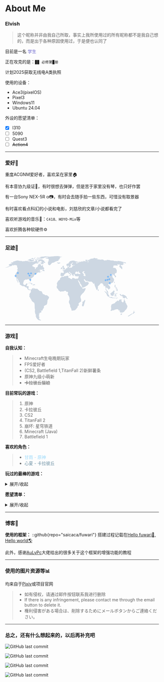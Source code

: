 # About Me
### Elvish
> 这个昵称并非由我自己所取，事实上我所使用过的所有昵称都不是我自己想的，而是出于各种原因使用过，于是便也认同了


目前是一名<span  style="color:#6b66cc; "> 学生 </span>

正在攻克的是：`▉▉ 必修第▉册`

计划2025获取无线电A类执照

使用的设备：
- Ace3(pixelOS)
- Pixel3
- Windows11
- Ubuntu 24.04

外设的愿望清单：
- [x] l310
- [ ] 5090
- [ ] Quest3
- [ ] ~~Action4~~

---
### 爱好🎈
重度ACGNM爱好者，喜欢呆在家里🏠

有本音协九级证🎼，有时很想去弹弹，但是苦于家里没有琴，也只好作罢

有一台Sony NEX-5R α📷，有时会去随手拍一些东西，可惜没有取景器

有时喜欢看点科幻的小说和电影，刘慈欣的文章/小说都看完了

喜欢听游戏的音乐🎵：`C418、HOYO-Mix`等

喜欢折腾各种软硬件⚙️

---
### 足迹👣
<div width="100%" style="overflow-x: auto;"> 
  <svg width="426.29" height="211.15599999999998" xmlns="http://www.w3.org/2000/svg" enable-background="new 0 0 426.29 211.156">

 <g>
  <title>World Map</title>
  <path id="svg_1" fill="#cdd7e2" d="m41.704,14.143c0.04,-0.016 0.06,-0.031 0.06,-0.042c0,-0.07 -0.028,-0.031 -0.06,0.042zm101.375,118.382c0,0 -1.91,-0.398 -1.993,-0.637s-3.346,-3.106 -3.421,-3.026c-0.085,0.078 -1.359,-1.28 -1.519,-0.877s-2.628,0.398 -2.628,0.398l-2.629,-0.642c0,0 -1.112,0.802 -0.875,0.479s0.079,-2.229 0,-1.908s-3.985,-1.675 -3.985,-1.675l-1.357,1.195l0,-1.514l-2.066,-1.273l0.241,-1.674l-0.963,-0.797c0,0 -0.155,0.238 -0.235,0.08s-0.638,-3.345 -0.638,-3.345l-3.03,-2.471l-3.661,-0.16l-3.348,-1.837l-0.717,-1.67c0,0 -1.913,-0.873 -1.913,-1.113s-0.552,-0.078 -0.716,-0.161s-0.075,-0.872 -0.075,-0.872l-0.883,-0.722l-0.315,-0.214l-0.779,-0.236l-0.477,-0.666c0,0 1.733,-0.774 1.554,-0.712c-0.175,0.056 -3.881,0.593 -3.881,0.593l-0.358,0.715l-1.734,-0.894l-2.927,-0.181c0,0 -2.095,-0.834 -2.035,-1.072s-0.656,-1.136 -0.656,-1.136s-0.478,1.136 -0.598,1.255s-1.61,1.374 -1.61,1.374l0.115,1.915l-1.014,-1.08l0.719,-1.016l0,-1.432c0,-0.183 0.896,-0.598 0.896,-0.598l-0.359,-0.774c0,0 -1.073,0.298 -1.073,0.478s-1.434,1.014 -1.434,1.014l-1.735,0.656l-0.776,0c0,0 -0.775,1.252 -0.96,1.315s-0.113,1.198 -0.113,1.198s-1.917,2.146 -2.037,1.908s-2.146,-1.908 -2.146,-1.908l-2.395,0.294l-1.372,0.72l-1.674,-1.136l-1.313,-2.031l0.123,-2.389l0.715,-2.633l0.298,-1.729l-1.793,-1.318c0,0 -3.644,0.299 -3.644,0.12s-1.975,0.063 -1.913,-0.12s0.717,-1.312 0.717,-1.494s0.48,-1.552 0.48,-1.552l0.777,-1.552l1.015,-2.982l0.595,-1.021l-2.985,-0.178l-1.794,0.716l-1.015,2.99l-5.08,1.373l-1.254,-0.955c0,0 -0.12,0.538 -0.056,0.239s-1.555,-2.393 -1.555,-2.393l-0.778,-2.924c0,0 2.034,-6.039 1.97,-5.916s0.064,-2.215 0.064,-2.215l6.392,-4.18l2.447,0.358l0.597,0.597l1.497,-0.243l1.493,-1.491l1.909,0.24l1.85,-0.357l1.138,1.256l1.669,-0.656l0.897,0.958l0.542,0.593l0,1.019l-0.418,0.954l0.418,2.152l1.194,1.675l0.776,0.297l0.956,-2.628l-0.181,-2.45l-0.417,-1.977l0,-1.433l2.452,-2.981l3.163,-2.274l2.51,-1.434l2.211,-2.389l-0.119,-2.271l0.961,-0.177l0.947,-2.03l0.957,0.112l1.856,-2.328l3.103,-1.072l1.916,-0.357l0.598,-0.657l-0.717,-0.597l1.492,-2.215l4.722,-1.852l2.87,-0.836l-2.334,1.495l0.478,1.133l1.733,-0.477l1.256,-0.775l3.285,-0.895c0,0 0.781,-1.317 0.658,-1.018s1.675,-0.299 1.675,-0.299l-0.357,-0.719l0.119,-0.955l-0.954,0.359l-1.441,1.553l-2.327,-0.114l-1.073,-1.617l1.015,-1.374l0.955,-1.909c-0.061,0.116 -1.611,-0.48 -1.611,-0.48l-2.332,0.833c-0.238,0 -2.449,1.316 -2.391,1.138s-1.136,0.657 -1.136,0.657l3.046,-2.446l1.257,-0.182l1.435,-1.317l6.871,0l2.331,-0.479l3.105,-1.671l0.243,0.3l-1.316,1.252l-1.614,1.674l-1.557,1.67l-0.775,1.018l2.45,0.119c0,0 1.91,0.048 2.092,0c0.239,-0.06 0.298,0.835 0.298,0.835l1.014,-0.716l0.541,1.374l1.794,-1.374l-0.541,-1.554l0.481,-1.437l-2.092,0.064l0,-0.778c0,0 -0.775,-0.896 -0.836,-0.778s1.194,-1.013 1.133,-0.894s-0.54,-0.596 -0.54,-0.596l1.439,-1.798l-0.716,-2.028l-0.243,-1.013l-1.853,-0.897l-0.656,-0.898l-0.839,-0.656l0.66,-1.555l-0.3,-1.134c0,0 -0.535,-3.706 -0.595,-3.588s-2.514,2.034 -2.514,2.034l-2.505,1.257l-1.319,-1.136l0.124,-1.498l1.135,-1.074l-1.856,-0.597l-0.119,-0.478c0,0 -1.672,-1.673 -1.79,-1.555l-0.538,0.542l-3.945,-0.364l-1.373,2.392l-0.298,1.254c0,0 -2.161,2.162 -2.425,2.329c0.158,-0.046 1.169,0.96 1.169,0.96l-0.899,2.147l-3.405,1.972l-1.67,0.242c0,0 -1.018,3.707 -0.958,3.944s-1.373,0.894 -1.373,0.894l-1.016,0.718l-0.42,-1.312c0,0 -0.458,-1.004 -0.64,-1.258c0.267,0.11 1.237,0.239 1.237,0.239l0.182,-0.839l-0.958,0.062l0.42,-1.375l0.896,-1.491l-3.109,-0.24l-0.71,-0.838l-1.558,-0.24l-0.123,-0.659l-1.075,-0.655l-1.316,-0.597l-1.431,0.179l-0.061,-1.252l0.357,-1.195l-1.431,-0.238c0,0 2.51,-2.572 2.45,-2.452s7.047,-3.529 7.047,-3.529l0.839,-0.892l1.372,-0.123l2.987,-1.371l2.271,-1.553l0.239,0.12l-1.729,1.612l-0.478,0.594l-1.375,0.659l1.256,0.178l-0.183,0.72l1.377,-0.24l1.372,-1.136l1.08,0.362l0.479,0.533l1.491,-0.06l-0.06,-1.134l-2.327,-1.671l-0.544,-0.537l-0.236,-0.599l1.012,0.124l0.843,0.716l0.894,-0.9l1.792,-0.235l1.792,-1.26l-0.116,-0.775l1.372,-1.313l-0.899,-0.954l2.392,-0.06l2.087,0.06c0,0 1.019,-0.477 1.199,-0.179s1.732,1.431 1.732,1.431l-0.597,0.538l-2.453,0.302l-0.597,1.191l1.797,0.242l1.371,-1.433l1.492,-0.121l0.24,1.431c0,0 -1.671,0.958 -1.909,1.017s-1.257,0.537 -1.257,0.537l-0.06,1.079l-1.613,0.177l-1.672,-0.296l-0.775,0.058l-1.257,1.014l1.016,0.896c0,0 1.495,-0.597 1.733,-0.775s1.015,-0.539 1.193,-0.238s1.192,1.134 1.192,1.134l0.843,1.618l0.776,0.237l2.387,0.776c0,0 1.675,0.419 1.675,0.536s-0.175,-1.014 -0.175,-1.014l-1.263,-1.495c0,0 -0.055,-0.418 0.358,-0.302c0.423,0.119 1.44,1.013 1.44,1.013c0.176,0.06 1.373,0.783 1.373,0.783l0.477,-1.316l1.074,-0.658l-0.415,-0.777l-0.599,-0.655l-0.656,-0.777l0.058,-0.895l0.359,-0.239c0.178,-0.118 0.716,-0.537 0.837,-0.302s1.317,1.794 1.317,1.794l1.13,0.237l0.541,-0.894c0,0 1.491,-0.181 1.491,-0.12s0.12,-0.716 0.12,-0.716l1.376,-0.357l-1.972,-1.738l-1.074,-0.539l-0.84,0.24l-0.771,-0.896l0.834,-0.774l0.361,-1.078l-0.957,-0.955l-1.494,-0.298l-0.362,-0.78c0,0 -1.252,-0.178 -1.432,-0.061s-1.076,-1.073 -1.076,-1.073l-0.777,-1.014c-0.121,-0.061 -0.538,-0.482 -0.776,-0.419s-2.749,0.119 -2.749,0.119l-0.597,0.18l-0.775,-0.6l-3.11,0.779l-1.611,1.255c0,0 -0.118,-0.718 0,-0.896s1.252,-0.836 1.432,-0.955s-1.373,-0.182 -1.373,-0.182s-2.87,0.958 -2.989,1.137s-2.331,1.91 -2.331,1.91l0.064,1.435l2.029,0.301l0.776,0.175l-0.538,0.481l-0.417,0.895l-1.313,0.717l-1.617,1.193l-1.374,0.537l-0.237,-0.954l1.194,-0.717c0,0 -0.239,-1.491 -0.359,-1.373s-1.372,-0.059 -1.433,0.12s0.061,-1.133 0.061,-1.133l-0.061,-1.257l-0.298,-0.959c0,0 1.017,-0.835 1.193,-0.894s2.092,-0.18 2.092,-0.18l3.048,-1.732l-2.511,-0.117c0,0 -2.327,0.057 -2.449,0.299s-1.67,1.85 -1.67,1.85l-0.957,0.717l-3.167,1.975l-0.121,1.372l-1.313,-0.238l-0.954,-0.18l-2.387,0.955l0,1.314l-4.369,0.242c0,0 -2.088,-0.302 -2.088,-0.597c0,-0.302 -0.776,-0.898 -1.014,-0.898s-2.931,0.836 -2.931,0.836l-0.119,0.835l-3.107,-0.176c0,0 -2.568,0.474 -2.508,0.238s-1.376,-0.121 -1.376,-0.121l2.151,-0.956l-1.491,-0.717l-2.693,-0.417l-1.91,-0.597l-2.147,0.299l-0.239,-0.895l-1.916,0.774l-0.538,-1.255l-1.313,0.599c0,0 -4.899,1.015 -5.139,1.074s-1.431,-0.478 -1.431,-0.478l-1.499,0.716l-2.864,0.179l-1.138,-0.835l-2.329,-0.477l-2.57,0.119l-4.783,-0.779c0,0 -2.746,-0.418 -2.567,-0.481s-1.491,-0.478 -1.491,-0.478s0.067,-0.199 0.119,-0.315c-0.586,0.248 -5.258,1.031 -5.258,1.031l-6.272,2.035l-4.124,0.835c0,0 0.119,1.075 0.177,1.253s0.419,1.375 0.419,1.375l-1.134,0.239l-1.2,0l0.603,-0.835l-6.101,1.672l0.125,0.657l-0.421,0.777l1.912,0.179l1.615,0.179c0,0 0.896,-0.536 0.896,-0.357s-0.478,1.55 -0.478,1.55l-1.851,0.12c-0.119,-0.179 -1.077,0.063 -1.077,0.063s-1.257,0.771 -1.316,0.597c-0.06,-0.179 -2.506,0.418 -2.506,0.418l-2.812,1.614l-1.073,1.612l-0.119,1.193l2.091,-0.355l-1.197,1.615l1.375,-0.063c0,0 1.615,0 1.734,0.243s0.835,0.12 0.835,0.239s-14.22,5.616 -14.341,5.438s-2.209,0.954 -2.209,0.954s2.745,-0.477 2.928,-0.477s4.239,-0.958 4.239,-0.958l1.913,-0.538c0,0 4.124,-1.194 4.179,-1.374s2.931,-1.674 3.11,-1.674s1.135,-0.417 1.197,-0.177s4.122,-1.073 4.122,-1.073s1.432,-1.019 1.316,-1.198s-0.958,-0.657 -0.719,-0.715s2.386,-0.362 2.386,-0.362s3.229,-1.312 3.17,-1.135s-3.286,2.334 -3.286,2.334l4.602,-0.898l1.854,-0.779c0,0 1.552,-0.716 1.433,-0.536s1.793,0.715 1.793,0.894s4.001,0.779 4.001,0.779l1.196,1.793l-0.242,2.328l-0.118,2.931l2.15,-0.24l-0.535,1.911l0.123,3.169c0,0 0.115,1.134 0.115,1.313s-1.673,-0.357 -1.673,-0.357s-0.24,1.373 -0.061,1.551c0.186,0.179 2.155,2.151 2.155,2.151l-0.658,0.838l-1.497,3.704l-3.525,4.061l-0.595,2.216l-1.734,1.909l0.299,1.375c0,0 -0.478,0.958 -0.354,1.076s0.834,6.632 0.834,6.632l2.511,1.552l0.655,1.196l0.359,4.899l1.073,2.21l-1.193,0.837l1.373,1.908l0.539,0.063l1.079,1.252l-0.421,1.675l1.133,0.895l1.078,1.674l0.18,0.835l1.017,-1.014l-1.017,-2.091c0,0 -0.717,-1.557 -0.657,-1.911c0.06,-0.36 -0.954,-3.049 -0.954,-3.049s-0.961,-2.033 -0.838,-2.211s-0.721,-1.372 -0.721,-1.372l0.421,-2.449l1.733,0.358c0,0 0.299,2.266 0.299,2.509s0.419,1.673 0.419,1.673l2.269,3.162l-0.356,1.616l4.359,5.197l-0.06,2.093l-0.658,1.013l0.358,1.437l3.647,2.688l0.596,-0.118l1.074,1.076l3.942,1.973l1.973,0.479l2.334,-0.719l1.492,0.719l2.271,2.628l2.33,0.595l2.387,0.84l1.141,0l0.299,1.371c0,0 1.075,1.376 1.314,1.555s0.06,1.734 0.06,1.734l1.014,0.534l1.196,1.257l0.776,0.72l0.839,0.954l0.536,-0.358l1.076,0.297l1.55,1.437l1.016,-0.601l-0.292,-1.133l0.948,-0.955l0.839,0l0.898,0.715l-0.061,0.837l1.075,1.732l0.061,4.84l-0.956,1.556l-1.317,0.896l-0.056,1.43l-1.377,0.537l-0.537,1.913l-0.838,1.674l0.179,1.432l1.197,1.076l-1.078,1.141l-0.774,1.132l0.711,2.266c0,0 0.357,1.138 0.357,1.017s1.141,0.781 1.141,0.781l2.09,4.177l2.028,2.933c0,0 2.951,5.947 3.011,5.994c0.891,0.655 7.393,5.338 7.393,5.338l1.109,5.815l0.324,12.267l0.954,3.51l-0.402,7.091l-0.315,1.432c0,0 1.273,2.23 1.273,2.552s0.238,3.103 0.238,3.103l0.875,3.028l1.035,-0.078l-0.637,-1.752l0.799,0.08l0.553,2.786l0.079,1.113l-0.632,-0.557l-0.56,0.557l-0.399,0.48l0.797,0.72l-0.397,1.108l-0.158,1.438l1.115,0.16l0.796,0.636l-0.796,1.354c0,0 4.936,8.684 9.08,9.717c4.144,1.04 5.338,1.356 5.338,1.356l1.756,-0.957l0.551,-0.715l-3.661,-1.274l-2.788,-3.032l-0.56,-1.59l0.876,-0.635l-0.157,-1.198c0,0 0,-0.875 0.314,-1.113c0.322,-0.238 0.958,-1.434 0.958,-1.434l-0.958,-0.479l-1.591,-1.591l0.159,-1.837l0.958,-0.553c0,0 0.077,-1.039 -0.08,-1.277s0.239,-1.435 0.478,-1.513s0.872,-1.039 0.872,-1.039l-1.11,0l-0.636,-0.236l-0.8,-1.271l0,-0.96l1.354,0.398l1.279,-0.24l0.716,-1.035c0,0 -0.239,-0.636 -0.318,-0.874s0.159,-1.276 0.397,-1.356c0.238,-0.075 1.671,0.08 1.671,0.08l2.71,-0.715c0,0 1.037,-1.835 0.958,-2.153s-0.08,-1.354 -0.08,-1.354s0,-0.715 -0.636,-0.8c-0.641,-0.077 -0.641,-0.312 -0.8,-0.957c-0.162,-0.635 -0.641,-1.352 -0.641,-1.352l-0.794,0.16l0.719,-0.715l1.593,1.191l2.388,0.403l1.834,-1.835l1.276,-3.108l0.556,-2.311l1.193,0l1.273,-2.31l0.481,-2.15l-0.398,-2.632l0.557,-0.951l4.141,-2.789l3.11,-1.037l1.04,-0.8c0,0 1.588,-2.148 1.588,-2.387s0.639,-3.348 0.639,-3.348s0.715,-3.66 0.633,-3.898s0.162,-3.428 0,-3.508s0.082,-0.958 0.082,-0.958l3.028,-4.3l1.434,-3.27c0,0 1.04,-1.671 0.879,-1.989s-1.036,-3.027 -1.036,-3.027zm31.506,-116.629c0,0 0.481,-2.393 0.123,-2.632s1.434,-1.672 1.434,-1.672s2.625,-1.196 2.745,-1.551c0.119,-0.361 -0.716,-0.246 -0.716,-0.246l0.237,-1.79l1.676,-0.597c0,0 -0.954,-1.436 -1.197,-2.154c-0.236,-0.71 2.87,-1.072 2.87,-1.072l5.497,-2.509l-6.57,0.716l-0.243,-0.834l-6.933,-1.555l-13.857,0.481l-1.551,0.836l-4.787,0l-6.689,0.598c0,0 -6.333,0.834 -6.692,1.072s0.718,0.599 0.718,0.599l-0.119,0.837l-7.771,0.958l-0.475,0.836c0,0 0.835,0.835 0.954,0.955s3.346,0.835 3.346,0.835l3.825,0.478c0,0 2.152,0.957 2.506,1.312c0.362,0.358 0.246,1.439 0.124,2.036s-0.478,0.716 -0.955,1.433s0.955,0.358 0.955,0.358l1.674,0.835c0,0 -0.478,0 -1.198,0.124s-1.674,0.354 -1.674,0.354l-0.119,1.319l2.394,-0.477l-0.246,0.834l-1.67,0.358l-1.67,2.029l-0.121,3.824l0.357,3.226l0.956,2.63l1.555,0.239l1.793,1.076l2.393,-0.122l2.386,-3.225l2.508,-2.39l0.718,-1.314l1.198,-0.716l2.625,-0.596l3.348,-0.72l3.466,-2.271c0.355,-0.238 8.959,-2.863 8.959,-2.863l1.913,0.118zm2.394,8.72l3.346,-1.074l0.713,-1.313l-1.31,-1.074l-6.098,0.716l-1.792,-1.078l-2.148,1.197c0,0 1.074,0.478 1.432,0.716s1.075,-0.238 1.075,-0.238l0,1.075c0,0 1.912,1.074 1.67,1.435s3.112,-0.362 3.112,-0.362zm5.893,16.29l-0.677,0.442l-0.2,0.759l0.598,0.357l0.957,0.199l0.992,-0.239l0.842,-0.478l0.236,-0.238l1.395,-0.086l0.159,-0.591l0.322,-0.6l0,-1.713l0.756,-0.439l-0.243,-1.112l-1.192,-0.278l-0.955,-0.16l-0.636,0.198l-0.365,0.517l-0.473,0.515c0.123,-0.115 0.437,-0.115 0.362,0.083s-0.405,0.397 -0.405,0.397l-0.47,0l-0.407,-0.239l-0.594,0.079l-0.201,0.359l0.244,0.558l-0.403,0.4l0.478,0.399l0.476,0.115l-0.074,0.56l-0.522,0.236zm4.738,-4.697c0.28,0.116 0.397,0.279 0.358,0.396s0.598,0.202 0.598,0.202l0.52,-0.118l-0.358,0.557c0,0 0.078,0.359 0.196,0.519s0.522,0 0.522,0s0.957,-0.16 1.077,-0.12s-0.043,0.398 -0.043,0.398l0.362,0.556c0,0 0.195,0.798 0.235,1.035s-0.319,0.158 -0.319,0.158s-0.75,0.119 -0.917,0.084c-0.159,-0.04 -0.474,0.275 -0.752,0.592c-0.281,0.325 0.04,0.202 0.04,0.202l0.592,0c0,0 0.047,0.396 0.084,0.561c0.036,0.159 -0.479,0.315 -0.635,0.275s-0.878,0.321 -0.878,0.321l0.037,0.598l0.879,0.079l0.878,0.12l0.159,0.278c0,0 -0.564,0.12 -0.72,0s-0.637,0.637 -0.637,0.637l-0.437,0.478l-0.92,0.716l0.517,0.24l0.32,-0.4l0.801,0.04l0.87,-0.119c0,0 0.523,-0.637 0.643,-0.637l1.353,-0.038s0.996,-0.2 1.115,-0.12s0.917,0.241 1.041,0.279s1.67,-0.438 1.67,-0.438s0.317,-0.517 0.396,-0.676s-0.435,-0.318 -0.554,-0.438s0.396,-0.278 0.637,-0.397s0.317,-0.559 0.438,-0.756s-0.161,-0.601 -0.201,-0.717s-0.597,-0.086 -0.755,-0.123s-0.836,0.037 -0.836,0.037l0.036,-0.796c0,0 -1.872,-2.548 -1.832,-2.667s-0.438,-0.876 -0.637,-0.913s-0.439,-0.205 -0.678,-0.523s0.319,-0.717 0.319,-0.717s0.675,-0.716 0.756,-0.874s-0.082,-0.637 -0.199,-0.677s-1.511,0.04 -1.511,0.04s-0.397,-0.318 -0.36,-0.437c0.041,-0.125 0.439,-0.162 0.56,-0.162c0.113,0 0.835,-1.391 0.994,-1.431s-0.121,-0.398 -0.121,-0.398l-0.555,0.232l-0.518,0.762c0,0 -0.482,0.119 -0.677,0s-0.599,0 -0.758,-0.04s-0.523,0.478 -0.523,0.478s-0.552,0.597 -0.713,0.636s-0.717,0.677 -0.677,0.716s0.079,0.56 0.079,0.56s-0.119,0.196 -0.318,0.236s0.158,0.716 0.158,0.716l0.482,0.242c0,0 -0.283,0.276 -0.441,0.239s-0.52,0.4 -0.242,0.517zm187.373,-8.642c0,-0.033 -0.018,-0.033 -0.052,-0.013c0.035,0.026 0.052,0.035 0.052,0.013zm-48.91,70.304c0.08,-0.119 1.193,-0.677 1.232,-0.959c0.042,-0.273 0.837,2.594 0.837,2.594l0.562,1.99c0,0 0.434,1.432 0.594,1.712s0.395,2.112 0.395,2.272s0.524,1.23 0.283,1.352s-0.637,0.039 -0.561,0.2s0.277,1.035 0.277,1.2c0,0.157 -0.117,1.229 -0.193,1.429s-0.119,0.718 -0.119,0.953c0,0.241 0.152,0.683 0.152,0.798c0,0.122 0.123,0.32 0.123,0.32s0.162,0.082 0.238,-0.12s0.678,-0.278 0.761,-0.2s0.992,1.153 1.074,1.476s1.074,1.873 1.191,2.031s0.641,0.679 0.316,1.115c-0.316,0.438 -0.316,0.517 -0.273,0.755s0.16,1.113 0.555,1.597c0.403,0.475 1.234,1.391 1.234,1.391s1.039,0.722 1.199,0.921s1.312,0.316 1.435,0.793c0.114,0.477 0.435,0.959 0.435,0.959s0.914,0.276 0.914,0.399c0,-0.099 -0.006,-1.49 -0.116,-1.68c-0.117,-0.194 -1.072,-2.148 -1.196,-2.266s-0.315,-0.398 -0.196,-0.911c0.119,-0.524 -0.081,-1.879 -0.081,-1.879l-1.872,-2.232c0,0 -1.634,-1.594 -1.673,-1.512s-1.277,-0.479 -1.229,-0.957c0.032,-0.477 -0.129,-1.67 -0.486,-1.95c-0.354,-0.277 -0.673,-0.719 -0.952,-0.877s-0.078,-1.675 0,-1.874s0.715,-1.949 0.678,-2.066s0.158,-1.752 0.158,-1.752s0.516,-0.684 0.635,-0.443s0.678,0 0.518,0.717s-0.076,1.16 -0.076,1.16l1.43,-0.282l0.999,1.038l0.719,0.953l0.915,0.559c0,0 0.238,1.077 0.357,1.152c0.122,0.083 0.718,-0.238 0.718,-0.238l0.916,0.642c0,0 -0.52,0.953 -0.396,1.196s0.233,1.072 0.233,1.072l0.88,-0.718l1.118,-0.836l0.557,-0.797l0.199,-0.596l1.59,-0.681l1.515,-1.393l-0.037,-2.949l-0.479,-1.83l-1.354,-1.913l-2.632,-2.627l-1.031,-1.274c0,0 -0.719,-0.916 -0.682,-1.153s0.196,-1.514 0.196,-1.514l0.722,-0.679l1.396,-1.394c0,0 0.955,-0.637 1.115,-0.479s1.432,0.12 1.473,0.238s0.204,0.082 0.117,0.318c-0.08,0.238 0.039,1.316 0.158,1.436s0.403,0.236 0.522,0.278c0.112,0.038 0.516,-0.121 0.557,-0.359s-0.041,-1.075 0,-1.275s0.119,-0.198 0.24,-0.238s0.713,0 0.713,0l0.641,-0.637l1.113,0.398l1.195,-1.038c0,0 0.639,-0.116 0.719,-0.038s1.118,-0.795 1.118,-0.795l1.074,-0.24l0.953,-0.399c0,0 0.398,-0.917 0.398,-0.799s2.313,-2.307 2.313,-2.307l0.756,-1.873l0.914,-2.668l0.557,-3.31l0.042,-0.954c0,0 -0.878,0.715 -0.995,0.758s-0.836,-0.158 -0.836,-0.158l0.555,-0.998c0,0 0.32,-0.716 0.16,-0.756s-0.957,-0.278 -0.957,-0.278s0.343,-0.784 0.394,-0.835c-0.073,0 -1.386,-1.356 -1.386,-1.356s-1.755,-2.509 -1.835,-2.312s-1.432,-0.954 -1.556,-0.954c-0.114,0 -0.196,0.039 -0.274,-0.198s1.195,-1.913 1.234,-2.037s1.152,-1.353 1.356,-1.312c0.194,0.04 0.873,0.079 0.873,0.079s-0.163,-0.795 -0.28,-0.835s-2.824,-0.278 -2.824,-0.278s-1.074,0.637 -1.115,0.796c-0.046,0.159 -0.914,0.081 -0.914,0.081l-0.122,-0.917l-1.081,-0.517l-1.231,-0.438l0.042,-0.837c0,0 0.753,-0.277 0.874,-0.363c0.119,-0.08 1.074,-0.553 1.152,-0.955s0.719,-1.035 0.801,-1.155s0.594,-0.557 0.711,-0.477s0.884,0.637 0.799,0.677c-0.075,0.039 -0.593,0.878 -0.479,1.113c0.124,0.243 0.681,0.961 0.603,1.078s-0.32,0.56 -0.32,0.56l0.598,-0.08c0,0 0.756,-0.597 0.715,-0.676c-0.039,-0.086 0.598,-0.758 0.717,-0.758s1.437,-0.283 1.471,-0.164c0.043,0.121 1.358,0.438 1.358,0.438l0.24,2.394c0,0 3.187,0.756 3.187,0.956s-0.36,0.515 -0.36,0.515s-0.04,0.638 0.12,0.72s0.675,0.515 0.797,0.677s0.36,1.237 0.36,1.237s-0.436,0.954 -0.36,1.074s0.876,0.836 0.876,0.836l2.272,-0.876c0,0 1.232,-0.955 1.232,-1.074s-1.312,-3.308 -1.312,-3.308l-3.03,-2.076l-1.31,-1.074l1.83,-1.79l-0.16,-1.552c0,0 0.398,-1.519 0.478,-1.519s1.196,-0.794 1.196,-0.794l1.273,0.881l1.913,-1.198l1.076,-3.86l0.039,-5.023l-1.713,-3.066c0,0 -0.795,-1.872 -0.919,-1.872s-1.271,-1.796 -1.271,-1.796l-2.669,-1.192l-1.158,-0.04l-0.714,1.193l-0.754,-0.915l-1.036,-1.83l0.117,1.114c0,0 0.16,0.716 0.112,0.875c-0.03,0.159 -0.792,-0.996 -0.792,-0.996s-1.274,-0.237 -1.353,-0.237s-0.717,-0.362 -0.717,-0.362s1.879,-2.185 1.716,-2.107s0.318,-2.788 0.318,-2.788s0.676,-1.357 0.715,-1.277s2.625,-0.278 2.625,-0.278s4.741,-0.077 4.702,0s2.313,-0.156 2.313,-0.156s0.076,0.677 0.282,0.757c0.194,0.078 2.105,-0.043 2.105,-0.043l1.395,-0.317l0.674,-0.082c0,0 -0.834,-0.835 -0.955,-0.835s-0.914,-0.361 -0.992,-0.401s0.596,-1.55 0.555,-1.79s-0.117,-1.075 0.199,-0.995s2.474,0.081 2.474,0.081s0.872,0.833 0.872,1.073s1.395,1.074 1.395,1.074s0.759,-0.836 0.836,-0.994c0.067,-0.127 0.47,-0.576 0.624,-0.65c-0.192,-0.157 -0.818,-0.982 -0.818,-0.982s0.674,-0.759 1.031,-0.361s1.156,2.111 1.156,2.111s-0.719,1.791 -0.719,1.953s-0.277,1.794 -0.277,1.915s-0.798,0.834 -0.798,0.834s-0.394,0 -0.394,0.199s0.552,1.272 0.552,1.272s0.206,1.237 0.318,1.312c0.122,0.087 4.107,3.547 4.107,3.547l2.587,2.554l1.677,1.391l0.475,-0.118c0,0 0.401,-1.95 0.241,-1.875c-0.161,0.083 -0.799,-0.594 -0.716,-0.711c0.077,-0.127 0.236,-0.685 0.433,-0.644l0.799,0.158l-1.195,-1.512l0.396,-0.834l0.92,0.278l-1.236,-1.313l-0.637,-1.277c0,0 0.677,0.158 0.722,0.276c0.035,0.127 0.755,-0.511 0.515,-0.554s-1.674,-0.56 -1.674,-0.68s-0.834,-0.317 -0.88,-0.478c-0.036,-0.158 0.161,-0.795 0.046,-0.795s-1.354,-0.557 -1.354,-0.557l-0.802,0.115l-0.438,-0.871l0.238,-0.677c0,0 -0.763,-1.084 -0.832,-1.153c0.061,0.055 1.702,-0.572 1.858,-0.639c-0.008,0.026 0.776,-0.065 0.845,0.234c0.083,0.321 0.438,0.64 0.438,0.64l0.841,-0.796c0,0 0.596,-0.52 0.835,-0.402s1.394,0.363 1.557,0.519c0.142,0.146 0.867,0.352 0.979,0.483c-0.011,-0.167 0.014,-0.684 0.014,-0.684l0.034,-0.437l1.123,-1.512c0,0 0.433,-0.636 0.836,-0.72s1.232,-0.793 1.391,-0.672s1.481,0.08 1.64,0.438s0.873,-0.12 0.873,-0.12s-0.681,-0.835 -0.717,-0.758s-2.233,-0.879 -2.351,-0.835s-1.59,-0.878 -1.59,-0.878s-0.761,-0.279 -0.797,-0.279s0.593,-0.319 0.831,-0.399s0.8,-0.835 0.8,-0.835s-0.277,-0.517 -0.439,-0.677s0.877,-0.039 1.234,0.12s2.155,0.238 2.112,0.358s1.195,0.118 1.154,0.438s0.438,0.396 0.598,0.557s1.673,0.398 1.755,0.438c0.073,0.039 1.587,-0.119 1.587,0.118s0.48,-0.038 0.48,-0.038s-0.238,-1.154 -0.517,-1.075s-0.802,-0.319 -0.44,-0.397s1.037,-0.478 0.839,-0.558s-0.519,-0.478 -0.997,-0.679s-2.389,-0.633 -2.588,-0.558c-0.197,0.083 -3.188,-0.639 -3.381,-0.639c-0.204,0 -1.239,-0.275 -1.239,-0.275l-10.197,-2.749c0,0 -6.333,-0.676 -6.296,-0.799s-3.663,-0.437 -3.663,-0.437l2.194,1.833l-2.194,-0.317c0,0 -2.706,-0.438 -2.786,-0.558s-7.572,-0.159 -7.572,-0.159l-1.113,-1.2c0,0 -3.587,-0.592 -3.706,-0.632s-4.582,0 -4.582,0l-3.737,-0.558c0,0 -2.513,-1.078 -3.071,-0.957s-6.054,-0.358 -6.374,-0.519s-2.504,0.16 -2.504,0.16l1.783,1.355l-2.942,-0.082l-2.948,-0.041l-1.118,-0.556l0.046,1.634c0,0 -0.839,0.155 -0.839,-0.043s-2.591,-1.113 -2.591,-1.113s-2.154,-1.91 -2.19,-1.79s-3.498,-0.678 -3.498,-0.678l-2.158,-0.396c0,0 -0.637,0.277 -0.559,0.437s0.916,0.716 0.797,0.835s-1.43,-0.119 -1.43,-0.119l-3.387,-0.119l-0.602,-0.637l-4.461,0.04c0,0 -1.672,-1.316 -1.714,-1.24s-1.273,0.286 -1.273,0.286l-0.957,1.033l-2.706,0.2l2.912,-1.555l1.035,-0.755c0.075,-0.204 -0.724,-1.396 -0.878,-1.238c-0.157,0.161 -2.433,-0.557 -2.552,-0.557s-3.545,-0.08 -3.545,-0.08c-0.242,-0.039 -1.314,0 -1.314,0s-0.398,-1.113 -0.598,-1.074s-2.79,-0.04 -2.79,-0.04s-2.308,0.478 -2.395,0.716c-0.071,0.241 0.444,0.478 0.444,0.478s-1.234,0.916 -1.355,0.836s-3.706,-0.08 -3.706,-0.08s-4.978,1.074 -4.978,0.954c0,-0.102 -1.49,0.534 -1.837,0.687c0.293,0.257 1.338,0.852 1.2,0.992c-0.158,0.158 -3.507,0.318 -3.626,0.078c-0.107,-0.219 -1.431,0.286 -1.641,0.318c0.241,0.1 1.809,1.326 1.918,1.513c0.119,0.198 0.407,0.478 0.797,0.318c0.398,-0.159 0.756,-0.318 0.838,-0.159s0,0.517 0,0.517s-0.998,0.2 -1.113,0.2s-1.316,-0.678 -1.436,-0.717s-1.711,-0.398 -1.912,-0.398s-1.079,0.119 -1.079,0.119s-0.676,0.598 -0.518,0.678c0.165,0.079 0.562,0.835 0.683,0.758s0.836,-0.401 0.873,-0.041c0.041,0.354 -0.834,0.638 -0.834,0.638s-1.2,-0.482 -1.239,-0.598s-0.598,-0.798 -0.598,-1.157s-0.715,-1.632 -0.914,-1.434s-0.914,0.279 -0.914,0.279l0.877,0.796c0,0 0.754,0.635 0.555,0.677s-0.756,0.357 -0.793,0.478s-0.479,0.794 0.037,0.794s1.355,0.8 1.355,0.8s0.039,1.077 0.117,1.236s1.312,0.994 1.312,0.994s0.763,-0.478 0.875,-0.596c0.126,-0.12 1.162,-0.318 1.4,-0.08s-0.48,0.835 -0.677,0.717s-0.637,-0.24 -0.836,-0.161l-0.203,0.079s-0.277,0.598 0,0.717s0.644,0.519 0.602,0.717s-0.797,1.554 -0.797,1.554l-1.118,0.238c-0.398,-0.079 -1.033,-0.358 -1.033,-0.358l1.194,-0.914l0.16,-1.237c0,0 0.041,-0.079 -0.277,-0.358c-0.325,-0.277 -1.437,-1.272 -1.437,-1.272s-0.676,-1.117 -0.676,-1.236c0,-0.125 -0.318,-0.72 -0.318,-0.72s-0.758,-0.517 -0.918,-0.553s-0.156,-0.481 -0.035,-0.719s-0.121,-1.313 -0.162,-1.155c-0.046,0.16 -1.397,-0.039 -1.558,-0.079s-0.516,-0.478 -0.516,-0.478s-0.197,-0.674 -0.521,-0.397s-0.872,0.397 -0.872,0.397l-0.557,1.472l0.158,0.598l-1.115,0.759c0,0 0.941,0.809 1.028,0.871c-0.068,-0.033 0.05,0.803 0.087,1.001s1.711,0.638 1.711,0.638s0.877,0.357 0.955,0.715s-0.24,0.797 -0.24,0.797l-1.709,-0.797l-3.788,-1.193c0,0 -3.66,-0.238 -3.583,-0.357s-1.396,-0.958 -1.396,-0.958l-0.837,0.437c0,0 0.795,0.561 0.919,0.596l1.314,0.482s0.36,0.199 0.438,0.518s-0.676,0.715 -0.676,0.715s-0.516,-0.557 -0.516,-0.675s-0.123,-0.598 -0.281,-0.519l-1.633,0.837s-1.673,0.039 -1.874,0.198s-1.274,0.918 -1.354,0.717s0.158,-1.035 0.122,-1.194s-1.675,0.28 -1.675,0.28s-2.108,0.675 -2.191,0.873s-1.033,0.399 -1.197,0.439s-0.355,0.04 -0.355,0.04s-0.834,0.52 -0.678,0.795s-1.155,0.437 -1.155,0.437s-0.834,-0.516 -0.873,-0.632c-0.038,-0.109 0.905,-0.743 0.995,-0.797c-0.122,0.079 -0.995,-1.036 -1.116,-1.076c-0.105,-0.032 -2.27,0.024 -2.656,0.008c0.252,0.092 1.023,0.838 1.023,0.948c0,0.12 0.121,1.276 0.121,1.276s0.632,0.401 0.754,0.354c0.119,-0.036 -0.122,0.68 -0.122,0.68l-1.069,-0.119c0,0 -0.444,-0.641 -0.802,-0.279s-1.551,1.277 -1.629,1.158s-0.758,0.119 -0.718,0.358s0.558,0.755 0.558,0.755s-0.755,0.637 -0.681,0.4c0.083,-0.242 -2.067,-0.797 -2.228,-0.757c-0.165,0.04 -1.079,0.319 -1.079,0.319l0.396,0.676c0,0 1.198,0.079 1.355,0.318c0.165,0.238 -0.274,0.716 -0.4,0.716c-0.112,0 -2.902,-1.314 -2.902,-1.314s-0.918,-0.954 -0.642,-1.232c0.286,-0.279 0.522,-0.716 0,-0.716s-1.072,-0.401 -1.108,-0.56s3.141,0.322 3.141,0.322l1.837,0.196c0,0 -0.238,0.242 0.479,0c0.714,-0.239 1.91,-0.839 2.07,-0.873c0.16,-0.047 0.355,-0.802 0.355,-0.802l-0.238,-0.676l-6.847,-1.632c0,0 -2.274,-0.677 -2.313,-0.796s-2.032,-0.321 -2.032,-0.321l-0.958,0.123l0.802,-0.998c0,0 -3.112,-0.919 -3.188,-0.8s-1.356,0.724 -1.356,0.724l-2.389,-0.401l-3.07,0.716l-3.108,0.759l-4.498,1.91l1.673,0.159l-0.721,1.233l-1.992,1.479l-1.111,1.829l-0.16,0.996l-1.074,1.153c0,0 -0.756,-0.397 -0.915,-0.554s-2.791,0.752 -2.791,0.752l-1.591,1.515c0,0 -0.398,0.759 -0.478,0.958s0.119,2.312 0.119,2.312s0.956,0 0.676,0.278s-0.24,1.555 -0.24,1.555l1.117,0.752c0,0 1.472,0.482 1.677,0.44c0.191,-0.039 0.913,-0.517 1.035,-0.597c0.111,-0.078 0.993,-0.954 1.271,-0.918s0.994,-0.758 1.077,-0.474s0.239,1.274 0.396,1.513s0.716,0.677 0.954,1.232c0.237,0.559 0.564,1.119 0.48,1.233c-0.083,0.124 -0.639,0.677 -0.639,0.677s-1.191,0.159 -1.353,0.324c-0.158,0.157 -0.357,0.236 -0.477,0.157s0.397,-0.64 0.517,-0.793c0.121,-0.163 -0.278,-0.801 -0.438,-0.762s-0.317,-0.358 -0.162,-0.477s0.122,-0.876 0.122,-0.876s-0.239,-0.121 -0.357,-0.079s-1.514,0.596 -1.514,0.596s-0.756,0.797 -0.796,0.955s-0.362,0.998 -0.158,1.593c0.198,0.601 0.675,1.557 0.675,1.557s0.513,0.356 0.318,0.517s-0.6,0.756 -0.6,0.756l-0.951,0.039c0,0 -1.713,0.203 -1.875,0.279s-1.828,0.596 -1.753,0.758s-0.36,1.874 -0.36,1.874c-0.077,0.04 -1.751,1.234 -1.949,1.234s-1.433,0.317 -1.433,0.317s-0.558,1.474 -0.596,1.393s-1.877,0.876 -1.877,0.876s-1.392,-0.399 -1.432,-0.56s-0.519,-0.516 -0.557,-0.396s0.476,1.36 0.476,1.599c0,0.233 0.081,0.712 -0.079,0.556s-0.956,-0.397 -1.114,-0.478s-1.515,-0.042 -1.515,-0.042l-0.558,0c0,0 -0.679,0.6 -0.719,0.479s-0.077,0.52 -0.077,0.52l0.396,0.396l1.438,0.597l1.353,0.837l0.518,1.273l0.596,1.195c0,0 -0.399,2.469 -0.473,2.592c-0.088,0.117 -0.921,0.678 -0.921,0.678l-2.591,-0.044c0,0 -1.275,-0.277 -1.394,-0.317s-1.913,0.238 -1.948,0.079c-0.04,-0.161 -0.6,-0.121 -0.6,-0.121l-0.282,-0.317l-0.716,0l-0.597,0.675l-0.876,0.044l0,0.713c0,0 0.358,1.637 0.318,1.518s-0.158,1.909 -0.158,1.909s-0.861,1.731 -0.948,1.863c0.019,0.052 -0.047,1.165 -0.047,1.165l0.519,0.838l0.079,0.993c0,0 -0.399,0.915 -0.239,0.836s1.437,0.039 1.472,-0.119c0.04,-0.158 0.799,-0.517 0.915,-0.24s0.56,0 0.684,0.482c0.111,0.477 0.553,1.153 0.596,1.271s0.357,0.239 0.357,0.239l0.119,0.322l-0.242,0.2l-0.99,2.227l-2.196,1.555l-1.312,0.834l-0.359,0.999l-0.556,0.637l-0.16,1.234c0,0 0.16,1.551 0.077,1.633s-2.986,2.828 -2.986,2.828l-1.593,0.358l-0.88,1.515c0,0 -1.194,1.112 -1.271,1.316s-0.679,0.956 -0.679,0.956s0.04,1.59 0,1.353s-1.711,1.312 -1.711,1.312s-0.318,1.833 -0.397,1.915s-0.875,1.472 -0.998,1.432s-0.238,0.955 -0.238,1.115s0.396,0.635 0.396,0.635s0.562,1.08 0.6,0.96s0.038,0.36 0.038,0.36l-0.555,0.554c0,0 0.598,0.919 0.598,1.038l0,2.466l-0.64,1.357l-0.318,1.754l-0.959,0.755l0.04,0.479l0.838,0.675l0.123,0.755l-0.243,0.839l0,0.84l0.601,1.394c0,0 0.597,0.477 0.716,0.357s1.31,0.756 1.472,1.033s1.631,2.032 1.631,2.114s0.24,0.477 0.24,0.477l0.716,2.43c0,0 3.466,2.866 3.546,2.748s3.705,2.587 3.705,2.587s2.912,-1.43 2.873,-1.309s2.465,-0.121 2.465,-0.121l1.516,0.238l1.111,0.518l4.067,-1.869l0.797,-0.604l3.144,-0.115l1.516,0.591c0,0 0.995,1.479 0.995,1.718s0.598,1.312 0.679,1.152s3.545,-0.315 3.667,-0.277s1.63,1.517 1.63,1.517l-0.079,1.396l-0.241,2.466l-0.479,1.196l-0.473,1.077l-0.119,0.757c0,0 3.579,5.258 3.579,5.297s0.917,2.188 0.917,2.188l1.08,2.752l0.638,1.55l-0.638,0.876l1.036,2.674l-0.36,2.625l-1.554,3.389l-0.676,2.508l0.199,3.346l1.866,3.864l1.955,4.422l0.199,4.862l1.557,2.904l1.118,2.348l1.074,2.553l0.555,0.757c0,0 0.083,1.275 -0.043,1.275c-0.117,0 -0.712,0.043 -0.552,0.277c0.158,0.238 1.072,1.833 1.072,1.833l0.039,0.719l1.273,0.713l1.123,-0.516c0,0 1.113,-0.197 1.234,-0.158s1.668,-0.52 1.668,-0.52l2.391,0.359l1.674,-0.875l1.833,-0.119c0,0 3.146,-3.069 3.146,-2.989s2.902,-3.742 2.902,-3.742l1.481,-1.278l0.833,-2.508l-0.118,-1.629c0,0 0.28,-0.843 0.556,-1.001s2.987,-1.751 2.987,-1.751l0.563,-2.631l-0.522,-2.591c0,0 -0.4,-0.991 -0.4,-1.152s0.279,-0.879 0.279,-0.879l2.632,-2.349c0,0 0.596,-0.757 0.875,-1.035s2.745,-1.352 2.745,-1.352l1.677,-1.63l0.279,-6.018c0,0 -0.598,-2.236 -0.637,-2.431c-0.039,-0.204 -1.194,-3.983 -1.194,-4.145s-0.398,-2.47 -0.443,-2.672c-0.032,-0.192 0.914,-2.863 0.914,-2.863l1.319,-2.593l5.38,-6.173l3.03,-2.426l4.579,-7.493l1.475,-3.467l0.315,-3.501l-0.953,-0.16c0,0 -0.48,0.557 -0.599,0.635s-2.868,0.242 -2.868,0.242l-3.347,0.992l-1.633,0.598l-1.593,-1.67l0.238,-1.194l-2.148,-2.553l-3.029,-3.022c0,0 -1.519,-1.158 -1.437,-1.274s-0.839,-2.911 -0.839,-2.831s-1.512,-1.392 -1.512,-1.392l-0.039,-2.672l-1.633,-2.665l-1.789,-3.27c0,0 -1.517,-3.746 -1.677,-3.945s-0.754,-1.192 -0.557,-1.153s1.633,-0.159 1.633,-0.159s2.667,3.149 2.667,3.308s1.597,2.825 1.597,2.825s1.193,1.675 1.193,1.552c0,-0.113 0.279,1.554 0.238,1.677s0.717,1.953 0.717,1.953l2.272,2.033l0.477,1.471l2.071,2.27l0.401,1.436l-1.397,-1.279c0,0 -0.438,0.719 -0.279,0.842s1.553,1.591 1.553,1.591l0.683,2.029l0.518,1.915l0.754,0.637l2.233,-0.437l0.395,-0.88l2.192,0l0.955,-0.715l1.191,-0.16c0,0 0.918,-0.917 0.997,-0.957l3.627,-1.59s0.077,-1.16 0.238,-1.16s3.708,-1.115 3.708,-1.115l0.357,-1.353l1.271,-0.08l0.359,-0.914l1.235,-0.756l0.155,-1.993l0.919,0.276l0.281,-0.678l-0.318,-0.433l1.395,-2.031l0.039,-0.721l-1.355,-1.234l-0.635,-0.676c0,0 -2.153,-0.242 -2.235,-0.401s-0.914,-2.073 -0.914,-2.073c0,-0.594 0.039,-1.673 -0.082,-1.591s-0.793,0.835 -0.793,0.835l-2.465,2.272l-2.156,0.557c0,0 -0.714,-0.199 -0.756,-0.317s-0.119,-1.954 -0.119,-1.954s-0.92,-1.075 -0.956,-1.233s-0.719,1.396 -0.719,1.396s-1.036,-1.396 -0.919,-1.44s-0.477,-1.392 -0.477,-1.392l-2.068,-2.387l-0.119,-1.237c0,0 0.996,-1.078 1.154,-1.118s1.592,-0.237 1.753,0.283c0.16,0.513 1.355,2.272 1.355,2.51s1.829,1.83 2.031,1.79s0.911,0.358 1.154,0.518s0.713,0.438 0.914,0.64s0.717,0.079 0.717,0.079l1.315,-0.201c0,0 1.074,-1.036 1.117,-0.836s1.271,0.282 1.113,0.557s0.044,1.079 0.158,1.317c0.124,0.241 5.497,1.077 5.497,1.077l2.474,0.318c0,0 2.623,-0.241 2.783,-0.241s1.837,0.163 1.995,0.117c0.156,-0.035 2.547,2.591 2.547,2.591l2.231,1.12l0.515,-0.042l-1.268,0.559c0,0 0.432,0.996 0.432,1.114s2.233,1.714 2.233,1.714s0.795,-0.521 0.914,-0.521s0.679,-0.198 0.72,-0.477s-0.122,-1.073 0.078,-1.153s0.476,-0.321 0.523,0.04c0.035,0.356 0.521,3.782 0.438,3.819c-0.087,0.047 0.676,2.592 0.676,2.711s0.996,3.229 1.033,3.348s1.672,3.623 1.791,3.743s1.714,4.26 1.714,4.26s0.918,1.714 0.877,1.995s0.32,1.632 0.56,1.792s1.311,0.558 1.311,0.558s0.596,-0.521 0.64,-0.677s0.477,-0.875 0.632,-1.113s0.885,-0.318 0.921,-0.161s0.878,0.558 0.878,0.558l-0.087,1.95c0,0 0.164,1.271 0.281,1.757c0.126,0.477 1.118,0.875 1.118,0.875l1.195,-1.075l0.516,-1.837l-1.191,-1.789c0,0 -0.914,-0.995 -1.035,-1.118s-0.884,-0.234 -0.884,-0.234s0.087,0.399 0.164,0.555s-0.164,0.202 -0.164,0.202l-0.914,-0.357l0.16,-1.045c0,0 0.685,-0.117 0.802,-0.117s-0.048,-1.592 -0.048,-1.592s0.247,-2.825 0.327,-2.905s-0.121,-2.868 -0.44,-2.986s0,-1.035 0.161,-1.076s1.711,-0.597 1.711,-0.597l0.873,-1.713l1.677,-1.158c0.117,-0.08 1.908,-1.988 1.908,-2.231c0,-0.235 0.204,-0.833 0.679,-0.918c0.479,-0.075 1.358,-0.713 1.358,-0.713l0,-1.316c0,0 0.158,-0.637 0.516,-0.795c0.355,-0.16 1.273,-0.281 1.273,-0.281s0.202,0.519 0.08,0.597s2.03,-0.597 2.03,-0.597s0.955,0 1.115,-0.038s0.64,-0.755 0.64,-0.755s-0.204,-0.641 0.073,-0.483c0.284,0.165 0.962,0.88 0.884,1c-0.085,0.114 0.395,0.913 0.279,1.231s1.831,2.474 1.831,2.474s0.952,-0.441 0.875,-0.122s-0.277,1.317 -0.277,1.317s0.598,0.396 0.834,0.437s0.917,1.353 0.917,1.353s-0.16,1.192 -0.16,1.352s0.086,1.317 0.039,1.517c-0.039,0.198 1.633,0.562 1.633,0.562s1.322,-1.084 1.402,-1.206zm-118.106,-59.191l1.317,-1.116l0.281,-1.077c0,0 1.232,0.201 1.269,0.36s0.323,-0.36 0.636,-0.079c0.322,0.278 0.721,0.235 0.762,0.476s0.277,0.519 0.316,0.359s0.039,-0.677 0.039,-0.677s-0.355,-0.198 -0.557,-0.322s-0.159,-0.477 0.041,-0.592c0.196,-0.119 0.754,-0.444 0.915,-0.322s0.878,-0.159 0.878,-0.159s0.119,-0.243 0.197,-0.357c0.083,-0.124 0.481,-1.197 0.481,-1.197s-0.284,-0.119 -0.362,-0.479s0.44,-1.393 0.562,-1.431c0.114,-0.041 1.674,-0.959 1.674,-0.959s0.596,-0.639 0.357,-0.835s-2.032,-1.077 -2.032,-1.276s-0.199,-1.235 -0.083,-1.631s0.84,-1.157 0.958,-1.317s0.997,-1.232 1.157,-1.196s0.756,-0.08 0.912,-0.156s1.553,-0.719 1.315,-0.758s0.081,-0.756 -0.041,-0.717s0.122,-0.915 0.401,-0.994s0.754,-0.438 0.879,-0.438c0.112,0 1.075,0.04 1.313,0.079s1.074,-0.357 1.193,0s0.435,0.438 0.16,0.557s-0.916,0.678 -1.315,1.034s-1.594,1.159 -1.754,1.195s-0.243,0.119 -0.559,0.321s-0.318,-0.278 -0.394,0.476c-0.083,0.758 -0.199,1.593 -0.043,1.875s0.277,0.716 0.119,0.916s-0.041,0.319 0,0.677s0.527,0.516 0.561,0.676c0.037,0.159 0.674,0.477 0.674,0.477c0.318,-0.036 0.685,-0.077 0.758,0.083c0.083,0.159 0.243,0.08 0.243,0.08l0.671,-0.163c0,0 0.681,-0.398 0.921,-0.358s0.555,-0.079 0.834,0s1.472,-0.318 1.636,-0.279s1.27,-0.437 1.353,-0.277s0.678,0.119 0.678,0.119l0.479,0.358c0,0.238 -0.479,0.795 -0.596,0.878s-0.518,0.401 -0.757,0.318s-0.402,0.04 -0.72,-0.077s-0.917,-0.284 -1.078,-0.284s-2.027,0.444 -2.027,0.444l-0.953,0.276l-0.165,0.56l0.121,0.119l0.956,0.596c0,0.201 0.401,0.08 0.318,0.558s-0.119,0.676 -0.238,0.914s-0.598,0.678 -0.717,0.398s-0.714,-0.796 -0.875,-0.915s-0.634,-0.04 -0.92,-0.04c-0.277,0 -0.836,0.399 -0.836,0.837s-0.277,1 -0.16,1.431c0.121,0.444 0.641,1.002 0.403,1.279s-0.797,0.479 -1.035,0.597s-0.8,0.518 -0.997,0.597s-0.797,0.318 -0.918,0.04s-0.357,-0.717 -0.357,-0.717s-0.199,-0.396 -0.282,-0.277c-0.071,0.115 -0.516,0.16 -0.516,0.16l-1.031,0.397c0,0 -0.562,0.397 -0.679,0.477s-0.719,0.079 -0.958,0.198s-0.956,0.718 -1.153,0.439s-0.317,0.199 -0.563,-0.239c-0.233,-0.437 -0.157,-0.916 -0.438,-0.834s-0.917,0.238 -0.992,0.397c-0.083,0.159 -0.162,0.159 -0.316,0.318c-0.16,0.158 -1.317,0.278 -1.317,0.278l0,-0.079l-0.004,0zm33.004,29.496c-0.298,0.778 -0.298,1.792 -0.719,2.57c-0.42,0.773 -0.599,1.191 -0.896,1.675c-0.3,0.472 -0.3,1.132 -0.776,1.43s-1.193,0.718 -1.612,0.42c-0.415,-0.3 -2.09,-0.239 -2.274,-0.179s-2.206,-0.06 -2.447,0.355c-0.238,0.42 -1.786,0.122 -2.033,0c-0.238,-0.118 -3.164,-1.315 -3.402,-1.372s-1.738,-0.715 -1.979,-0.894s-1.729,-0.363 -1.787,-0.541s0.119,-0.418 -0.124,-0.358c-0.234,0.055 -1.97,0.597 -2.208,0.772c-0.243,0.186 -0.773,0.663 -0.773,0.663s-0.723,0.716 -0.663,1.253s0.719,0.956 0.481,1.254s-1.074,0.656 -1.074,0.656s-0.902,-0.835 -1.196,-0.954c-0.299,-0.12 -3.104,-0.537 -3.104,-0.537l-1.136,-1.314c0,0 -1.792,-1.196 -1.972,-1.256s-2.152,0 -2.454,-0.238s-1.255,-1.495 -1.731,-1.434s-0.298,-0.717 -0.119,-0.836s0.716,-1.135 0.657,-1.314s0.298,-1.193 -0.298,-1.491c-0.597,-0.306 -0.181,-1.321 -0.181,-1.321s0.599,-0.119 0.36,-0.119s-1.135,0.06 -1.376,-0.238c-0.235,-0.299 -0.302,-0.417 -0.534,-0.299c-0.244,0.121 -1.738,0.359 -1.915,0.299s-1.612,0.119 -1.851,0.119s0.06,0.061 -0.238,0s-1.499,0.481 -1.557,0.716c-0.055,0.239 -1.251,-0.055 -1.432,0s-1.913,0.06 -1.913,0.06l-2.87,0.478c0,0 -1.911,0.962 -1.97,1.26s-0.658,0.777 -0.836,0.893s-1.252,0 -1.318,-0.178c-0.056,-0.179 -1.971,0.062 -1.971,0.062s-0.775,-0.421 -1.014,-0.24s-0.238,-0.779 -0.238,-0.779l0.298,-0.711l1.074,-0.719l2.573,-0.482l1.255,-0.833l0.773,-0.299l0.476,-1.253c0,0 0.897,-0.179 0.837,-0.361s-0.294,-1.016 -0.294,-1.016l1.729,-2.687l2.449,-1.196l0.419,-0.837c0,0 -0.235,-1.074 -0.059,-1.256s1.792,-0.539 1.792,-0.539l2.033,0.658c0,0 1.074,-0.715 1.312,-0.835s1.376,-0.776 1.376,-0.776s0.116,-0.537 0.356,-0.478s1.255,-0.179 1.377,0.299s1.015,1.973 1.015,1.973l1.373,1.435l1.317,1.016l1.614,0.595c0,0 0.954,0.837 1.132,0.897s1.074,1.077 1.074,1.077l0.477,0.833c0,0 -0.297,0.66 -0.536,0.96c-0.238,0.295 -0.955,1.075 -1.135,1.011s-1.557,-0.294 -1.557,-0.294l-1.492,0.178c0,0 -0.235,0.359 0.182,0.657s0.895,0.24 1.311,0.478s1.499,0.719 1.499,0.719s0.719,0.116 0.719,0.294s0.236,-0.478 0.176,-0.895s-0.121,-0.953 0.298,-1.074s1.075,0 1.075,-0.181s0.183,-0.42 0.183,-0.42l0.537,-0.652l-0.06,-0.417l0.541,-0.425c0,0 -0.298,-0.351 -0.541,-0.654s-0.477,-0.479 -0.304,-0.778c0.183,-0.297 0.778,-0.717 1.083,-0.477s1.191,0.357 1.131,0.658s0,0.713 0.122,0.478c0.115,-0.241 0.06,-1.197 0.06,-1.197s-0.479,-0.655 -0.898,-0.715c-0.414,-0.062 -1.498,-0.598 -1.794,-0.717s-0.833,-0.417 -0.833,-0.417s0.236,-0.657 -0.117,-0.597c-0.362,0.059 -1.436,-0.123 -1.436,-0.299s-1.077,-1.021 -1.132,-1.196c-0.06,-0.183 -1.019,-1.496 -1.019,-1.496s-0.541,-0.537 -0.598,-0.716s-0.119,-0.479 -0.239,-0.955s1.193,-1.673 1.134,-1.495s0.3,0.418 0.542,0.955c0.235,0.54 1.192,1.435 1.312,1.793s1.436,1.376 1.73,1.492c0.304,0.118 0.477,0.48 1.077,0.718s0.542,0.355 1.317,0.716s0.895,0.482 1.01,0.657c0.124,0.182 0.598,0.123 0.781,0.421s0.417,0.358 0.417,0.656s0.243,0.297 0.117,0.895c-0.117,0.597 -0.295,0.776 -0.234,0.895s1.136,2.334 1.555,2.334s1.67,0.478 1.491,1.192c-0.178,0.716 0.775,1.673 0.775,1.673s0.799,0.051 1.351,0.143c0.023,-0.417 -0.065,-1.086 0.388,-1.339c0.532,-0.299 1.31,-0.6 1.189,-0.895s-0.241,-0.838 -0.717,-1.194c-0.472,-0.357 -0.956,-0.543 -1.075,-1.134c-0.117,-0.599 -0.299,-1.379 0.238,-1.138s1.016,1.378 1.26,0.596c0.235,-0.775 0.831,-1.314 1.248,-1.134s1.2,0.477 1.14,0.716s0.537,2.154 0.537,2.154s0.238,0.181 0.357,1.075s0.895,1.134 0.778,1.433s-0.481,0.475 0.479,0.597c0.951,0.12 1.852,0.297 1.852,0.536s0.776,0.364 0.896,0.54s0.834,0.537 0.955,0.18c0.119,-0.355 0.359,-1.078 0.538,-0.958s1.672,0.124 1.793,0.604c0.124,0.471 1.137,0.471 1.137,0.598c0,0.115 0.896,-0.299 0.896,-0.299s1.253,-0.958 1.612,-0.779s1.37,-0.661 1.251,0.116s0.662,1.496 0.362,2.271zm5.973,-10.516l-1.315,1.314l-2.271,-0.3l-1.552,0l-1.314,-0.476c0,0 -0.898,-0.298 -1.076,-0.479s-1.313,-0.599 -1.313,-0.599l-2.392,0.539l-1.854,0.539l-0.653,0.595l-2.212,-0.536l-1.313,-0.656l-0.721,-0.779l0.658,0l-0.234,-0.955l0.115,-0.656l0.595,-0.361l0.421,-1.731l0.719,-0.299l0.177,-0.894c0,0 0.599,-0.541 0.78,-0.72s0.776,-1.017 0.776,-1.017l1.43,0.599c0,0 1.494,0.181 1.256,0.242s-0.958,0.897 -0.958,0.897s0.538,0.294 0.785,0.477c0.233,0.179 0.774,0.475 0.653,0.836s0.896,0.298 0.896,0.298l0.359,-0.597l1.67,-0.417l0.598,-0.302l-0.957,-0.294c0,0 -0.836,-0.302 -0.715,-0.482s0.896,-1.375 0.896,-1.375s1.973,-0.595 2.15,-0.595c0.175,0 1.378,-0.239 1.378,-0.239s-0.956,0.955 -1.079,1.136s0.062,0.774 -0.238,1.016s-0.72,0.48 -0.896,0.541s-0.063,0.655 0.117,0.716s0.779,0.298 0.779,0.298l2.63,1.372l1.612,1.612l1.259,1.021c-0.001,-0.004 0.533,0.533 0.354,0.711zm15.18,7.884l-1.5,0.179c0,0 -1.312,-0.538 -1.368,-0.775c-0.065,-0.238 -0.362,-0.776 -0.542,-0.657s-0.775,0.18 -0.953,0.121s-0.841,-0.598 -0.841,-0.837s-0.182,-0.774 0.119,-1.016s0.899,-0.654 0.778,-0.838s-0.181,-0.948 -0.181,-1.074c0,-0.12 0,-0.237 0.362,-0.298l0.357,-0.061s0.119,-0.356 -0.061,-0.536s-1.257,-0.957 -1.376,-1.135c-0.112,-0.178 -1.434,-1.432 -1.612,-1.617c-0.177,-0.175 -0.955,-0.712 -0.955,-0.712l-0.418,-0.899l0.357,-1.134l-1.072,-0.239l-0.238,-0.774l0,-0.181l1.131,-1.312c0,0 0.78,-0.417 0.957,-0.303c0.179,0.124 0.595,-0.357 0.664,-0.536c0.053,-0.183 1.187,-0.959 1.43,-1.078s0.654,-0.656 0.896,-0.357s1.729,0.778 1.729,0.778s0.542,0.118 0.477,0.354c-0.058,0.243 -0.537,1.797 -0.537,1.797s-1.072,-0.299 -1.191,-0.239s-0.953,0.359 -0.775,0.836s-0.656,0.179 -0.598,0.418s0.178,0.596 0.359,0.716s1.191,0.656 1.312,1.015s1.789,1.436 1.789,1.436s0.181,0.118 0.121,0.361s-0.179,1.492 0,1.492s0.595,-0.061 0.595,-0.061s0.543,-1.133 0.723,-1.013s0.896,0.655 1.075,1.073c0.175,0.418 0.537,0.834 0.357,0.954s-1.017,0.06 -1.255,0.06c-0.235,0 -0.658,-0.299 -0.777,-0.18s-0.357,0.418 -0.18,0.775s0.541,0.898 0.722,1.021s0.353,0.054 0.895,0.538s0.715,0.714 0.537,1.253s-0.061,1.016 0,1.193s0.178,0.597 0.3,0.776s0.116,0.417 0.116,0.417l-1.728,0.299zm-21.561,-47.771c-0.021,-0.008 -0.044,-0.008 -0.052,-0.008c-0.019,0.008 0.004,0.008 0.052,0.008zm145.179,12.382c0.005,-0.009 -0.004,-0.025 -0.014,-0.037c0.005,0.041 0.005,0.061 0.014,0.037zm-107.747,-20.16l0.073,-0.029c-0.041,-0.037 -0.069,-0.065 -0.073,-0.083c-0.039,-0.163 0,0.112 0,0.112zm-16.929,133.443c0,0 -1.278,1.438 -1.354,1.68c-0.084,0.235 -1.115,1.51 -1.28,1.907c-0.16,0.398 -1.43,1.273 -1.43,1.273l-2.311,0.957c0,0 -0.795,0.08 -0.558,0.403c0,0 -0.16,0.633 -0.714,1.352c-0.56,0.715 0,1.67 0,1.67l0.315,1.593l0,1.516c0,0 -0.479,1.673 -0.717,1.751s-0.635,0.559 -0.873,1.357s-0.16,1.353 -0.16,1.353s0.16,1.195 -0.082,1.436s0.398,1.431 0.641,1.834s0.876,0.633 0.876,0.633s0.554,0.48 0.795,0.637s1.432,-0.312 1.432,-0.312s0.879,-0.398 1.115,-0.561s0.401,-0.238 0.875,-1.035c0.481,-0.797 0.163,-0.559 0.238,-0.797c0.085,-0.238 0.557,-1.277 0.8,-2.63c0.238,-1.355 0.32,-1.275 0.637,-2.469c0.316,-1.196 0.715,-1.517 0.795,-2.468c0.08,-0.957 0.158,-1.358 0.236,-1.679s0.882,-1.51 0.958,-2.309c0.078,-0.793 0.078,-1.194 -0.076,-1.51c-0.158,-0.323 0.956,-0.085 1.112,-0.562s0,0 0.082,-0.235c0.081,-0.243 0.163,-1.754 0.163,-2.629s-0.877,-2.236 -0.965,-2.47c-0.073,-0.24 -0.55,0.314 -0.55,0.314zm79.584,-11.549c0.243,-0.637 0,-0.717 -0.157,-1.035s0.315,-1.75 0.955,-2.31s-0.318,-0.641 -0.318,-0.641l-0.956,0.16l-0.877,-1.673c0,0 -1.514,-1.191 -1.99,-1.512s0.712,-0.957 0.712,-0.957s-2.702,-2.549 -3.022,-2.549s-1.915,-1.273 -2.153,-1.356s-1.512,-2.23 -1.512,-2.23l-5.42,-2.707c0,0 -0.715,0.64 -0.715,0.955c0,0.319 0.957,0.478 0.957,0.478s0.316,0.238 0.635,0.399s1.273,0.955 1.354,1.516s0.24,0.875 0.797,1.35s1.512,0.722 1.512,0.722s0.403,1.352 0.722,1.512s0.557,0.874 0.712,1.275c0.161,0.398 1.677,2.867 1.591,3.743c-0.076,0.877 1.122,2.95 1.122,2.95s2.709,2.148 2.789,2.469s2.063,0.876 2.063,0.876s0.961,-0.799 1.199,-1.435zm18.484,-16.333c0,-0.318 -0.877,-1.033 -1.118,-1.354s-1.67,-1.595 -1.988,-1.833s0,0 -0.477,0.88s-1.037,1.91 -1.278,1.988s-1.988,1.194 -2.469,1.751s-1.43,1.993 -1.748,1.76c-0.318,-0.243 -1.679,1.028 -1.679,1.028l-0.715,1.753l-2.232,-0.475l0.158,0.719c0,0 -0.713,1.11 -0.553,1.354s0,1.117 0.238,1.59c0.236,0.482 0.477,0.799 0.875,1.117s0.477,1.354 0.238,2.151s0.321,0.955 0.637,1.278s1.034,0.398 1.354,0.155s0.957,-0.315 1.36,-0.077c0.39,0.238 1.432,0.238 1.748,0.637s1.594,0.158 1.83,0.398s1.517,-0.24 1.833,-0.563c0.315,-0.312 0,-0.948 0,-1.988c0,-1.035 0.16,-0.955 0.721,-1.354s0.955,-0.717 1.033,-1.271c0.083,-0.561 0.241,-1.516 0.241,-1.995s1.275,-0.397 1.511,-0.558c0.246,-0.16 -0.16,-0.477 -0.16,-0.715s-1.035,-1.355 -1.271,-1.754s0.396,-2.392 0.792,-2.71s1.119,-1.593 1.119,-1.912zm-11.153,21.43c0.237,0.08 0.794,0.08 1.985,0.398c1.202,0.318 2.317,0.4 2.474,0.717s1.191,0 1.675,-0.078s1.596,-1.118 2.311,-0.32c0.718,0.797 2.149,0.238 2.389,0.398s0.961,-0.398 1.832,-0.316c0.878,0.076 0.958,0.316 1.196,0.316s1.035,0.24 1.434,0.155s0.875,-0.554 1.593,-0.472s2.627,-0.562 2.627,-0.562s0,0.081 -0.472,0.399c-0.481,0.318 -2.075,1.511 -2.075,1.511s-0.24,-0.157 -0.321,0.323s-0.554,1.435 -0.077,1.032c0.48,-0.393 2.153,-1.829 2.552,-2.147c0.394,-0.318 0.554,-0.48 0.953,-0.719s1.273,-0.479 1.273,-0.479l0.561,-0.398c0,0 -0.48,-0.316 -0.721,-0.238c-0.234,0.083 -0.637,-0.316 -1.191,-0.078c-0.56,0.238 -2.071,0.477 -2.071,0.477s-0.957,0.161 -1.514,-0.077s-1.198,-0.638 -1.435,-0.321s-1.592,0.717 -1.835,0.717c-0.235,0 -1.113,-0.08 -1.75,-0.237s-0.798,-0.158 -1.116,-0.158s-0.318,-0.238 -1.194,-0.321s-1.122,-0.316 -1.352,-0.238c-0.247,0.083 -0.637,0.16 -0.955,0.321s-1.282,0.155 -1.514,-0.083c-0.243,-0.238 -2.635,-0.715 -2.635,-0.715s-0.316,-0.398 0.403,-0.637c0.715,-0.238 0.559,-0.238 0.475,-0.555s-1.276,-0.324 -1.59,-0.238c-0.318,0.074 -1.12,0.238 -1.438,-0.086c-0.316,-0.312 -1.273,-1.118 -1.589,-0.638s-0.16,1.118 -0.481,1.04s-2.472,0.158 -2.472,-0.078s-0.557,-0.879 -0.797,-0.962s-0.158,-0.315 -0.555,-0.48c-0.4,-0.151 -1.195,0.082 -1.195,0.082l-0.795,0.083l-0.958,1.113c0,0 2.231,0.242 2.47,0.559s1.434,1.273 1.434,1.273s1.59,0.398 1.991,0.477s2.232,0.159 2.47,0.24zm-2.626,-44.691c-0.247,-0.158 -0.879,-0.158 -0.879,-0.158l-0.798,0.317l-0.398,-0.159l-0.879,1.197c0,0 0.24,1.352 0.479,1.352s1.115,0 1.115,0l0.88,-0.636l0.48,-1.193c0,0 0.233,-0.56 0,-0.72zm12.902,-3.186l0.479,-0.958c0,0 0.24,-0.956 0.317,-1.194s0.396,-0.958 0.163,-1.356c-0.24,-0.398 -0.082,-0.954 -0.24,-1.273s-0.24,-0.796 -0.24,-0.796l-0.797,0.317c-0.318,0.318 -0.795,1.752 -0.795,1.752s-0.319,1.439 -0.081,1.75l0.876,1.198l0.318,0.56zm10.037,23.977c0.717,0.241 0.957,0.085 0.875,-0.242c-0.078,-0.318 -0.318,-1.988 -0.477,-2.623s0.955,-1.118 -0.238,-2.071c-1.193,-0.96 -1.113,-0.875 -1.193,-0.96s-0.081,-0.875 -0.081,-0.875s0.238,-0.795 0.081,-1.033s-0.319,-0.717 -0.479,-0.955s-0.16,-0.318 -0.639,-0.318s-0.477,-0.559 -0.795,-0.482s-1.115,0.716 -0.559,-0.234c0.559,-0.962 0.242,-1.12 0.242,-1.28s-0.403,-0.396 -0.799,-0.475s-0.718,-0.559 -1.274,-0.4s-0.795,-0.236 -1.115,-0.236s-0.477,-0.401 -0.555,-0.875c-0.082,-0.479 0.078,-1.436 0.078,-1.673s0.477,-0.958 0.477,-0.958s0.16,-0.322 0,-0.877c-0.158,-0.556 -0.477,-1.513 -0.477,-1.91s-0.88,-0.797 -0.88,-0.797l-1.037,0.398l-0.396,3.506c0,0 -0.716,0.236 -0.634,0.554c0.075,0.321 0.075,1.835 0.476,2.153s1.037,0.715 1.037,0.715c0.156,0.4 -0.236,1.193 -0.236,1.193s0.951,1.12 1.036,1.44c0.076,0.316 0.557,0.155 0.557,0.155s-0.238,-2.15 0.236,-1.754c0.479,0.4 1.752,0.325 1.83,0.799c0.083,0.479 0.958,0.955 1.113,1.436s1.198,0.638 1.122,1.032c-0.082,0.4 -0.721,0.4 -1.122,0.479c-0.394,0.08 -1.67,-0.873 -1.67,-0.873s-0.318,-0.08 -0.396,0.395s0.158,1.672 0.477,2.07s0.637,0 0.798,0.238s0,0.8 0.24,1.12c0.235,0.318 0.873,0.396 1.115,0.236s1.035,-0.557 1.035,-0.557s-0.084,-0.955 -0.4,-1.118s-0.797,-0.637 -0.555,-0.872c0.236,-0.241 0.713,-0.718 0.955,-0.64c0.234,0.08 0.798,1.116 0.715,1.354s0,0.321 0.321,1.194c0.315,0.882 0.477,0.721 0.077,0.882s-0.795,0.637 -1.037,0.795c-0.053,0.037 -0.061,0.06 -0.053,0.075c-0.058,-0.019 -0.211,-0.047 -0.582,-0.075c-1.04,-0.08 -0.799,-0.557 -1.04,-0.08c-0.235,0.477 -0.477,0.875 -0.477,0.875l-0.554,0.238c0,0 -0.401,1.273 -0.321,1.67l0.078,0.405s0.797,-1.517 1.038,-1.517c0.235,0 0.235,0.398 0.557,0.158s0.641,-0.076 0.641,-0.076s0.477,-0.242 0.395,0.393c-0.073,0.637 -0.073,0.717 0.158,1.362c0.245,0.633 0.882,0.953 1.12,1.191s0.554,0.398 0.715,0.557s0.238,-0.717 0.16,-1.354s-0.399,-1.12 0.316,-0.878zm-5.574,9.64c0.882,0.479 1.432,0.72 2.149,0.958s1.432,-0.479 1.594,-0.317s0.878,-0.56 0.878,-0.56s0.554,-0.797 0.477,-1.033s-0.161,-0.959 -0.321,-0.719s-1.672,1.115 -1.988,1.192s-1.115,-0.237 -1.832,-0.237s-2.47,-0.559 -2.713,-0.32c-0.231,0.242 -0.953,1.194 -0.875,1.596s0,0.637 0,0.879s-0.238,1.352 -0.238,1.035l-1.114,2.942c0,0 0.874,2.235 0.798,2.634s-0.242,2.63 0,2.387s1.43,-0.398 1.43,-0.398s0.403,-1.434 0.325,-2.07s-0.802,-2.63 -0.165,-2.47s1.278,0.955 1.278,0.955s-0.48,0.483 -0.32,0.8s0.717,0.715 0.639,1.432s0.238,1.037 0.238,0.795s0.798,0.16 0.878,0.32c0.068,0.143 0.822,-0.524 0.939,-0.518c0.009,-0.238 0.128,-1.215 -0.066,-1.473c-0.241,-0.318 -0.241,-0.795 -0.793,-1.432c-0.562,-0.644 0.158,-0.798 -0.401,-1.521c-0.557,-0.712 -0.795,-0.474 -0.557,-0.712s0.718,-0.399 1.116,-0.638c0.394,-0.24 0.715,-0.875 0.715,-0.875c0.08,-0.238 0.242,-0.158 -0.396,-0.318s-1.198,-0.322 -1.595,0.16c-0.396,0.475 -0.795,0.555 -0.795,0.555s0,0 -0.318,0.08s-0.24,-0.477 -0.479,-0.557s-0.243,-0.158 -0.398,-0.715s0,-1.436 0.242,-1.599s0.791,-0.717 1.668,-0.238zm2.069,9.321c0.009,-0.027 0,-0.037 -0.014,-0.039c-0.004,0.054 0,0.085 0.014,0.039zm31.228,0c-0.076,-0.479 -0.16,-1.035 -0.392,-1.432c-0.245,-0.398 -5.425,-3.111 -6.062,-3.349s-3.975,-1.274 -3.975,-1.274s-1.599,0.637 -1.599,0.878s-0.798,1.115 -1.118,1.436s-0.237,0.635 -0.714,0.557s-0.555,0 -0.802,-0.24c-0.231,-0.238 -0.474,-1.04 -0.792,-1.275c-0.321,-0.238 -0.956,-0.557 -0.802,-1.194c0.164,-0.637 0.398,-1.512 -0.078,-1.512s-1.191,0.321 -1.352,0.076c-0.16,-0.234 -1.113,-0.154 -1.113,-0.154l-1.989,0.557l-0.247,0.08c0,0 0.88,1.671 1.441,1.51s1.59,1.116 1.59,1.116s-0.316,0.719 -0.158,0.957s0.797,1.435 0.797,1.435l1.273,-0.08l1.274,0.557l3.428,1.115l0.96,1.111l0.557,2.396c0,0 -1.438,0.953 -1.356,1.352s1.833,-0.077 1.833,-0.077l1.432,0.715l1.748,0.875l1.997,0.077l1.191,-1.352c0,0 1.75,-1.512 1.75,-1.193s1.597,0.955 1.837,1.673s1.674,1.995 1.674,1.995s1.988,0.637 2.229,0.717c0.236,0.074 0.798,0.158 1.358,0.316s-0.561,-1.437 -0.561,-1.437s-1.755,-1.035 -1.833,-1.434s-1.512,-1.59 -1.432,-1.989s-0.642,-0.875 -0.319,-0.875s1.591,-0.158 1.433,-0.402c-0.158,-0.234 -1.035,-1.751 -1.433,-1.751s-1.591,-0.003 -1.675,-0.481zm2.711,26.926c0,0 -0.875,-0.395 -0.955,-0.236s-0.401,-1.514 -0.401,-1.514l0.16,-0.875c0,0 -2.393,-3.031 -2.466,-2.788c-0.087,0.238 -0.88,-2.47 -0.88,-2.47l-0.237,-2.947l-0.558,-1.754l-1.432,0.16l-0.32,-2.87l-0.802,-2.708l-0.394,-0.158l-0.798,1.83c0,0 -0.398,2.552 -0.559,3.428s-0.238,2.152 -0.715,2.949s-1.595,2.705 -1.595,2.705s-1.275,0 -1.436,-0.238s-1.59,-0.957 -1.59,-0.957l-0.88,-1.353l-1.429,-1.113c0,0 -0.964,-1.198 -1.04,-1.118s0.722,-1.113 0.953,-1.274c0.247,-0.158 0.321,-0.953 0.321,-0.953l1.275,-1.039c0,0 0.239,-0.399 0,-0.635s-0.24,-0.64 -0.557,-0.722s-2.153,0.802 -2.153,0.802l-1.512,-0.72c0,0 -1.118,-0.559 -1.352,-0.957c-0.24,-0.396 -0.88,-0.635 -1.038,-0.477s0,0.955 0,0.955s0.327,0.702 0.442,0.921c-0.146,-0.124 -0.681,0.277 -0.681,0.277l-1.514,0.155l-0.958,0.876l-0.717,1.357l-0.476,0.956c0,0 0.396,0.637 0.238,0.556s-2.312,0.559 -2.312,0.559s-0.561,-1.194 -0.799,-1.433s-0.953,-0.638 -1.273,-0.638s-1.114,0.718 -1.114,0.718l-0.315,1.671l-1.198,-0.318l-1.038,1.752l-1.026,0.401l-0.565,1.193l-0.316,-1.271l-1.195,1.113l-0.401,1.828c0,0 -1.514,1.437 -1.674,1.755s-3.509,1.517 -3.509,1.517l-2.145,0.715c0,0 -1.115,0.238 -1.355,0.238s-2.313,1.516 -2.313,1.516l-0.711,0.715l-0.24,-0.637l-0.877,0.955l0,1.993l-0.877,1.192l0.479,1.831l-0.717,0.242l-0.637,0.481l0.718,1.434l0.238,2.623c0,0 0.397,0.8 0.319,1.28c-0.079,0.473 -0.4,0.953 -0.4,1.271s0.24,1.512 0.24,1.83s-0.72,2.396 -0.72,2.396l-0.872,1.432l-0.715,0.08c0,0 0.154,1.515 0.395,1.515s0.958,0.315 1.592,0.559c0.64,0.233 1.674,-0.16 1.914,-0.243s1.993,-1.035 1.993,-1.035s1.035,-0.715 1.352,-0.637s1.757,-0.158 1.991,0c0.24,0.16 2.072,0.08 2.072,0.08l1.113,-1.193l3.03,-1.356l1.516,-0.16l3.659,-1.034l3.108,0.317c0,0 2.632,1.915 2.632,1.755s0.557,1.037 0.557,1.037l-0.158,1.51c0,0 0.874,0.717 0.952,0.479s0.96,-1.195 1.2,-1.434c0.233,-0.238 0.957,-0.555 1.515,-0.953c0.554,-0.4 0.712,-0.639 0.712,-0.639s-0.555,1.592 -0.797,1.592s-0.72,0.477 -0.958,0.797s-0.632,0.56 -0.632,0.72s0.477,0.155 0.71,0c0.243,-0.16 0.642,-0.642 0.965,-0.802s0.479,-0.078 0.394,0.32s-0.078,0.793 -0.394,0.953s-0.722,0.398 -1.281,0.72c-0.552,0.32 -0.952,0.077 -1.193,0.32s0.158,0.481 0.318,0.637s0.562,0.64 0.875,0.082c0.316,-0.559 0.724,-0.962 0.958,-1.117c0.238,-0.156 0.717,-0.642 0.717,-0.243s0.243,0.802 0.318,1.123s-0.555,0.952 -0.479,1.11s0.882,1.913 0.882,1.913s0.477,0.633 1.031,0.633c0.559,0 1.75,0.402 1.992,0.485c0.234,0.075 1.356,0 1.517,-0.321s1.113,-0.957 1.035,-0.719s0.078,0.719 0.316,0.957s0.637,0.88 0.637,0.88l2.949,-2.315c0,0 2.229,-0.479 2.308,-0.238s1.512,-1.59 1.512,-1.59l4.54,-5.576l1.76,-1.198l1.272,-1.833l1.75,-3.191l0.957,-3.576l0.718,-2.71l-1.753,-2.633l-0.713,-2.233zm-17.688,29.718c0,0 -1.113,-0.717 -1.277,-0.955l0,-0.24l-0.793,2.467l-0.715,2.633c0,0 1.43,0.16 1.59,0.238s2.552,-1.353 2.634,-1.673s1.672,-2.948 1.672,-2.948s-2.547,0.557 -3.111,0.478zm43.182,-4.619l-0.798,-0.802c0,0 0.083,-1.113 -0.16,-1.113c-0.235,0 -0.637,0.08 -0.637,0.08l0.401,-2.792l-1.441,-0.873l-0.314,4.302l-1.038,2.395l-2.066,0.797c0,0 0.875,0.873 1.193,0.873s-0.24,0.956 -0.24,0.956l-1.354,1.196c0,0 -0.475,-0.241 -0.475,-0.878s-1.278,0.637 -1.278,0.637l-0.875,-0.559l-2.392,2.068l-3.265,1.677l-7.646,4.703l1.033,0.557c0,0 0.956,0.398 1.036,0.559s2.389,-1.037 2.389,-1.037l2.631,-1.915l1.27,-1.113c0,0 2.315,-0.637 2.233,-0.318s0.717,-1.513 0.717,-1.513l2.231,-1.195l1.356,-1.352l1.113,0.313l1.594,-0.557l2.709,-1.751l0.477,-1.437l0.88,0.085l1.668,-1.198l1.115,-1.912l-2.067,1.117zm-321.055,-174.708c0.637,0.234 1.034,0.317 2.391,0.397s1.515,-0.08 2.151,0.157c0.632,0.236 1.192,0.643 1.433,0.077c0.238,-0.554 0.557,-0.554 0.795,-0.874s0,-0.637 0.397,-0.796s1.117,0.639 1.117,0.639s-0.878,0.558 -0.48,0.634s1.513,0.32 2.074,0.397s0.08,0.239 1.036,0.327c0.954,0.075 1.353,-0.088 2.546,-0.088c1.196,0 1.917,-0.553 2.314,-0.397s1.75,0.158 2.147,0.081s1.359,-0.954 0.958,-0.954s-1.913,-0.401 -2.549,-0.479s-2.633,-0.159 -3.105,0.079c-0.482,0.24 -1.039,0.401 -1.357,0.24s1.357,-1.432 2.47,-1.274c1.117,0.159 2.788,-0.158 3.345,-0.079s1.916,0.318 1.916,0.318s0.315,-0.159 0.394,-0.397l0.161,-0.478l0.798,0.716c0,0 5.255,-2.149 5.497,-2.55s3.58,-1.435 4.065,-1.352c0.477,0.076 3.74,-1.356 4.302,-1.118c0.55,0.239 3.501,-0.713 3.501,-0.713s2.154,-0.48 2.632,-0.48s0.716,-0.556 0,-0.477s-6.696,0.079 -8.126,0c-1.438,-0.079 -4.941,-0.003 -5.498,0.079s-3.748,0.956 -5.1,0.878c-1.356,-0.081 -5.735,0.554 -5.973,0.475s-1.99,-0.159 -1.83,-0.159s-2.315,1.992 -2.713,1.432s0,-0.955 -0.397,-0.557s-0.319,2.232 -0.319,2.232c0.477,0.32 1.513,1.434 2.232,0.957c0.713,-0.479 1.113,-0.239 1.352,-0.162s-1.113,1.117 -1.913,1.117s-3.347,0.956 -3.347,0.956s-1.116,-1.036 -1.355,-1.115s-1.59,-0.159 -1.829,-0.159s-0.558,-0.238 -0.637,0.478s0.079,1.83 -0.716,1.671c-0.798,-0.16 -1.035,0.158 -1.435,-0.078s0.56,-1.435 -0.561,-1.514s-1.751,-0.875 -2.388,0.397s-1.031,1.273 -0.396,1.516zm-28.838,4.935c-0.242,0.402 2.067,0.56 2.225,0.243c0.167,-0.322 1.598,-0.083 1.915,-0.558s1.909,-1.436 2.148,-1.277s-0.477,0.956 -0.716,1.037s0.801,0.157 -0.239,0.958c-1.033,0.795 -0.794,1.514 -0.794,1.514s-0.876,0.397 -0.239,0.557s1.831,0.716 1.831,0.716s0.079,0.557 0.079,0.717s0.401,0.637 1.273,0.08c0.882,-0.558 2.632,-1.193 2.871,-0.955s0.798,-0.08 1.597,-0.16c0.793,-0.078 1.433,-0.318 1.433,-0.318l1.034,0.16c0.479,0.238 0.879,-0.318 1.679,0.158c0.792,0.478 1.905,0.478 1.905,0.478s1.118,-0.875 1.355,-0.954s0.717,-0.159 0.478,-0.717s-1.114,-1.434 -0.875,-1.598s0.795,-0.318 0.716,-1.83s0.159,-1.271 -0.239,-1.193s-1.355,0.558 -1.355,0.558l-0.316,-0.08c-0.158,0.477 -0.877,0.796 -1.041,1.274s-0.628,0.716 -0.628,0.318s-0.56,-0.479 -0.645,-0.797c-0.074,-0.319 -0.795,-0.238 -1.192,-0.159s-1.516,-0.717 -1.915,-0.398c-0.394,0.319 -0.797,-0.158 -1.115,-0.875s-0.716,-1.277 -1.194,-1.2s-3.425,0 -3.425,0l-1.753,0.159c0,0 -0.954,0.243 -0.954,0.723s-0.16,0.797 -0.637,0.955s-3.985,1.433 -3.985,1.433s0.957,0.632 0.718,1.031zm25.014,-1.909l-0.876,-0.16c0,0 -0.079,-0.637 -0.317,-0.637c-0.247,0 -0.958,0.876 -0.958,0.876s1.038,0.398 1.197,0.717s0.556,0.715 0.556,0.957c0,0.235 2.628,-0.798 2.628,-0.798l1.438,-0.717c0,0 0.074,0.159 0.159,-0.238c0.08,-0.398 -0.159,-0.716 0,-0.797s0.795,-1.113 0.157,-0.954s-1.994,0 -2.63,0.238s-1.431,-0.316 -1.352,0.318c0.077,0.637 -0.002,1.195 -0.002,1.195zm-12.748,-3.666c0,0 0.318,1.355 0.958,0.958s2.466,0.958 2.466,1.113s0.636,0.083 0.636,0.083l2.792,-0.959l1.558,-0.237c0,0 1.47,-0.083 1.707,0.08s1.437,-0.397 1.437,-0.397l0.476,-0.801l-1.037,-0.318l0.242,-0.796c0,0 -0.321,-0.478 -1.035,0.079c-0.722,0.558 -2.711,1.671 -2.553,1.435s-0.794,0.078 -1.193,-0.401s-0.956,-0.557 -0.956,-0.557s-1.12,-0.397 -1.514,-0.238c-0.4,0.159 0.716,-0.796 0.716,-0.796s0.239,-0.877 -0.243,-0.796c-0.473,0.081 -4.379,0.956 -4.379,0.956s-1.673,0.955 -1.99,0.715s-1.512,0.159 -1.512,0.159l0.796,0.478c0.238,-0.239 2.628,0.24 2.628,0.24zm17.766,-3.265c0.238,0.077 2.152,0.635 2.391,0.716s0.958,0.239 1.271,0.16c0.318,-0.079 1.594,-0.715 1.119,-0.955s-1.993,-0.563 -2.312,-0.724s-1.515,-0.233 -1.515,-0.233l-0.717,0.155c-0.157,0.239 -0.475,0.803 -0.237,0.881zm-7.649,1.354c0.324,-0.158 1.437,-0.637 1.437,-0.637l0.951,-0.795l0.322,-0.403c0,0 -0.716,-0.633 -1.035,-0.399c-0.318,0.239 -1.996,0.958 -1.996,0.958l-0.079,0.558l-1.307,0.56c0,0 1.386,0.317 1.707,0.158zm14.343,-0.238c0.314,0.08 1.271,0.08 1.351,-0.16s-0.079,-1.916 -0.079,-1.916s-0.322,-0.474 -0.718,-0.395s-1.671,0.713 -1.671,0.713c-0.081,0.242 0.795,1.678 1.117,1.758zm-20.121,84.9c-0.055,-0.177 -0.954,-0.47 -1.431,-0.47s-2.212,-1.678 -2.328,-2.037s-4.004,-1.312 -4.004,-1.312s-4.243,-0.24 -4.243,-0.357c0,-0.125 -2.033,1.612 -2.033,1.612l0,0.178c0,0 0.175,0.835 0.243,1.015c0.056,0.178 1.372,-0.958 1.491,-1.434s1.074,-0.599 1.312,-0.719s0.358,0.483 0.598,0.483s1.317,0.356 1.317,0.356l2.151,0.717l0.836,0.775c0,0 0.357,1.908 0.357,2.151s1.614,0.116 1.614,0.116l3.166,-0.292c-0.001,-0.001 1.018,-0.602 0.954,-0.782zm-0.115,4.005c0.295,0.119 0.772,-0.059 1.014,-0.059s1.018,-0.179 1.018,-0.179s0.238,0.538 0.238,0.718s1.253,-0.062 1.253,-0.242s0.299,-0.656 0.299,-0.656l1.491,-0.298l2.213,0.06c0.18,0 0.3,-0.358 -0.062,-1.015c-0.355,-0.659 -1.375,-0.782 -1.614,-1.261c-0.239,-0.474 -1.372,-0.171 -1.672,0c-0.298,0.181 -1.968,-0.412 -2.449,-0.412c-0.474,0 0,0.537 0,0.537l-0.18,1.732l-1.97,0l-0.061,0.178c0,0 -0.539,0.18 -0.539,0.539s0.719,0.239 1.021,0.358z"/>
  <path opacity="0.7" stroke="null" id="svg_24" d="m86.17562,77.85399l-3.65501,-3.60249l-3.65501,3.60249l3.65501,3.60249l3.65501,-3.60249z" fill="#56aaff"/>
  <path opacity="0.7" stroke="null" id="svg_25" d="m37.77563,65.05399l-3.65501,-3.60249l-3.65501,3.60249l3.65501,3.60249l3.65501,-3.60249z" fill="#56aaff"/>
  <path opacity="0.7" stroke="null" id="svg_26" d="m45.37563,55.45399l-3.65501,-3.60249l-3.65501,3.60249l3.65501,3.60249l3.65501,-3.60249z" fill="#56aaff"/>
  <path opacity="0.7" stroke="null" id="svg_27" d="m83.77562,63.85399l-3.65501,-3.60249l-3.65501,3.60249l3.65501,3.60249l3.65501,-3.60249z" fill="#56aaff"/>
  <path opacity="0.7" stroke="null" id="svg_28" d="m102.97562,58.25399l-3.65501,-3.60249l-3.65501,3.60249l3.65501,3.60249l3.65501,-3.60249z" fill="#56aaff"/>
  <path opacity="0.7" stroke="null" id="svg_29" d="m79.77563,57.45399l-3.65501,-3.60249l-3.65501,3.60249l3.65501,3.60249l3.65501,-3.60249z" fill="#56aaff"/>
  <path opacity="0.7" stroke="null" id="svg_30" d="m88.57563,56.65399l-3.65501,-3.60249l-3.65501,3.60249l3.65501,3.60249l3.65501,-3.60249z" fill="#56aaff"/>
  <path opacity="0.7" stroke="null" id="svg_31" d="m346.57556,88.65398l-3.65501,-3.60249l-3.65501,3.60249l3.65501,3.60249l3.65501,-3.60249z" fill="#56aaff"/>
  <path opacity="0.7" stroke="null" id="svg_32" d="m350.57556,61.85399l-3.65501,-3.60249l-3.65501,3.60249l3.65501,3.60249l3.65501,-3.60249z" fill="#56aaff"/>
  <path opacity="0.7" stroke="null" id="svg_33" d="m332.97557,79.05399l-3.65501,-3.60249l-3.65501,3.60249l3.65501,3.60249l3.65501,-3.60249z" fill="#56aaff"/>
  <path opacity="0.7" stroke="null" id="svg_34" d="m339.37557,77.85399l-3.65501,-3.60249l-3.65501,3.60249l3.65501,3.60249l3.65501,-3.60249z" fill="#56aaff"/>
  <path opacity="0.7" stroke="null" id="svg_35" d="m340.97557,67.85399l-3.65501,-3.60249l-3.65501,3.60249l3.65501,3.60249l3.65501,-3.60249z" fill="#56aaff"/>
  <path opacity="0.7" stroke="null" id="svg_36" d="m345.37557,75.85399l-3.65501,-3.60249l-3.65501,3.60249l3.65501,3.60249l3.65501,-3.60249z" fill="#56aaff"/>
 </g>
</svg>
</div>

---
### 游戏👾
**自我认知：**
>- Minecraft生电晚期玩家
>- FPS爱好者
>- (CS2, Battlefield 1,TitanFall 2)新鲜薯条
>- 原神九级小萌新
>- ~~卡拉彼丘猫娘~~

**目前常玩的游戏：**
> 1. 原神
> 2. 卡拉彼丘
> 3. CS2
> 4. TitanFall 2
> 5. 崩坏: 星穹铁道
> 6. Minecraft (Java)
> 7. Battlefield 1

**喜欢的角色：**
>- <span  style="color:#9bd9fa; ">甘雨 - 原神</span>
>- <span  style="color:#6c90a3; ">心夏 - 卡拉彼丘</span>


**玩过的最棒的游戏：**
<details markdown='1'><summary>展开/收起</summary>

> - 最佳FPS剧情设计：TitanFall 2/COD现代战争系列
> - 最硬核FPS：CS2/Battlefield 1
> - 最佳解密：Portal/Sulerliminal
> - 最佳文字冒险：饿殍: 明末千里行
> - 最有趣的恐怖游戏：米塔Miside
> - 最棒的猫猫模拟器：Stray
> - 最好的飞行模拟器：Microsoft Flight Simulator 2020
> - 最没完全搞懂的游戏：雀魂
> - 最棒的_第一人称射击_游戏：Wallpaper Engine
> - ~~最多玩家为猫娘的游戏：卡拉彼丘~~

</details>

**愿望清单：**
<details markdown='1'><summary>展开/收起</summary>

> - [ ] VRchat
> - [ ] 星际公民
> - [ ] Microsoft Flight Simulator 2024
> - [ ] Battlefield 5/2042

</details>

---
### 博客📑
**使用的框架：**
::github{repo="saicaca/fuwari"}
搭建过程记载在[Hello fuwari🌟, Hello world🌎](https://elvish.me/posts/hello-fuwari-hello-world/)

此外，感谢[AuLyPc](https://blog.aulypc0x0.online/)大佬给出的很多关于这个框架的增强功能的教程

---
### 使用的图片资源等📊

均来自于[Pixiv](https://pixiv.net)或项目官网

> - 如有侵权，请通过邮件按钮联系我进行删除<br>
> - If there is any infringement, please contact me through the email button to delete it.<br>
> - 権利侵害がある場合は、削除するためにメールボタンからご連絡ください。

---
### 总之，还有什么想起来的，以后再补充吧
![GitHub last commit](https://img.shields.io/github/last-commit/Elvish064/fuwari?path=src%2Fcontent%2Fspec%2Fabout.md&style=flat&label=%E4%B8%8A%E6%AC%A1%E7%BC%96%E8%BE%91%E6%97%B6%E9%97%B4&labelColor=181E24&color=181E24)

![GitHub last commit](https://img.shields.io/github/last-commit/Elvish064/fuwari?path=src%2Fcontent%2Fspec%2Fabout.md&style=for-the-badge&label=%E4%B8%8A%E6%AC%A1%E7%BC%96%E8%BE%91%E6%97%B6%E9%97%B4&labelColor=181E24&color=181E24)

![GitHub last commit](https://img.shields.io/github/last-commit/Elvish064/fuwari?path=src%2Fcontent%2Fspec%2Fabout.md&style=plastic&label=%E4%B8%8A%E6%AC%A1%E7%BC%96%E8%BE%91%E6%97%B6%E9%97%B4&labelColor=181E24&color=181E24)

![GitHub last commit](https://img.shields.io/github/last-commit/Elvish064/fuwari?path=src%2Fcontent%2Fspec%2Fabout.md&style=flat-square&label=%E4%B8%8A%E6%AC%A1%E7%BC%96%E8%BE%91%E6%97%B6%E9%97%B4&labelColor=181E24&color=181E24)




